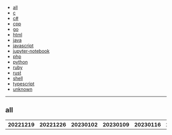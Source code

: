 
- [all](#all)
- [c](#c)
- [c#](#c#)
- [cpp](#cpp)
- [go](#go)
- [html](#html)
- [java](#java)
- [javascript](#javascript)
- [jupyter-notebook](#jupyter-notebook)
- [php](#php)
- [python](#python)
- [ruby](#ruby)
- [rust](#rust)
- [shell](#shell)
- [typescript](#typescript)
- [unknown](#unknown)


----

## <a name=all>all</a>

|20221219|20221226|20230102|20230109|20230116|20230123|20230130|20230206|20230213|20230220|20230227|20230306|20230313|20230320|github|description|
|----|----|----|----|----|----|----|----|----|----|----|----|----|----|----|----|
|  |  |  |  |  |  |  |  |  |  |  |  |  | 1 | [ggerganov](https://github.com/ggerganov)/[llama.cpp](https://github.com/ggerganov/llama.cpp) |Port of Facebook's LLaMA model in C/C++ |
|  |  |  |  |  |  |  |  |  |  |  |  |  | 2 | [microsoft](https://github.com/microsoft)/[visual-chatgpt](https://github.com/microsoft/visual-chatgpt) |Official repo for the paper: Visual ChatGPT: Talking, Drawing and Editing with Visual Foundation Models |
|  |  |  |  |  |  |  |  |  |  | 21 |  |  | 3 | [comfyanonymous](https://github.com/comfyanonymous)/[ComfyUI](https://github.com/comfyanonymous/ComfyUI) |A powerful and modular stable diffusion GUI with a graph/nodes interface. |
|  |  |  |  |  |  |  |  |  |  |  |  |  | 4 | [davinci1012](https://github.com/davinci1012)/[pinduoduo_backdoor_unpacker](https://github.com/davinci1012/pinduoduo_backdoor_unpacker) |Samples and Unpacker of malicious backdoors and exploits developed and used by Pinduoduo |
|  |  |  |  |  |  |  |  |  |  |  |  | 4 | 5 | [oobabooga](https://github.com/oobabooga)/[text-generation-webui](https://github.com/oobabooga/text-generation-webui) |A gradio web UI for running Large Language Models like GPT-J 6B, OPT, GALACTICA, LLaMA, and Pygmalion. |
|  |  |  |  |  |  |  |  |  |  |  |  | 8 | 6 | [ggerganov](https://github.com/ggerganov)/[whisper.cpp](https://github.com/ggerganov/whisper.cpp) |Port of OpenAI's Whisper model in C/C++ |
|  |  |  |  |  |  |  |  |  |  |  |  |  | 7 | [yetone](https://github.com/yetone)/[openai-translator](https://github.com/yetone/openai-translator) |基于 ChatGPT API 的划词翻译浏览器插件和跨平台桌面端应用 - Browser extension and cross-platform desktop application for translation based on ChatGPT API. |
|  |  |  |  |  |  |  |  |  |  |  |  |  | 8 | [juncongmoo](https://github.com/juncongmoo)/[pyllama](https://github.com/juncongmoo/pyllama) |LLaMA: Open and Efficient Foundation Language Models |
|  |  |  |  |  |  |  |  |  |  |  |  |  | 9 | [gencay](https://github.com/gencay)/[vscode-chatgpt](https://github.com/gencay/vscode-chatgpt) |Your best AI pair programmer - open source only |
|  |  |  |  |  |  |  |  |  |  |  |  |  | 10 | [openxla](https://github.com/openxla)/[xla](https://github.com/openxla/xla) |A machine learning compiler for GPUs, CPUs, and ML accelerators |
|  |  |  |  |  |  |  |  |  |  |  |  |  | 11 | [shawwn](https://github.com/shawwn)/[llama-dl](https://github.com/shawwn/llama-dl) |High-speed download of LLaMA, Facebook's 65B parameter GPT model |
|  |  |  |  |  |  |  |  |  |  |  |  |  | 12 | [huggingface](https://github.com/huggingface)/[transformers](https://github.com/huggingface/transformers) |🤗 Transformers: State-of-the-art Machine Learning for Pytorch, TensorFlow, and JAX. |
|  |  |  |  |  |  |  |  |  |  |  |  |  | 13 | [Genymobile](https://github.com/Genymobile)/[scrcpy](https://github.com/Genymobile/scrcpy) |Display and control your Android device |
|  |  |  |  |  |  |  |  |  |  |  |  |  | 14 | [qwopqwop200](https://github.com/qwopqwop200)/[GPTQ-for-LLaMa](https://github.com/qwopqwop200/GPTQ-for-LLaMa) |4 bits quantization of LLaMa using GPTQ |
|  |  |  |  |  |  |  |  |  |  |  |  |  | 15 | [cloudflare](https://github.com/cloudflare)/[cloudflared](https://github.com/cloudflare/cloudflared) |Cloudflare Tunnel client (formerly Argo Tunnel) |
|  |  |  |  |  |  |  |  |  |  |  |  |  | 16 | [sashabaranov](https://github.com/sashabaranov)/[go-openai](https://github.com/sashabaranov/go-openai) |OpenAI ChatGPT, GPT-3, GPT-4, DALL·E, Whisper API wrapper for Go |
|  |  |  |  |  |  |  |  |  |  |  |  |  | 17 | [dirk1983](https://github.com/dirk1983)/[chatgpt](https://github.com/dirk1983/chatgpt) |GPT-4已发布，接口开放后本项目将第一时间适配并开源。想做点事情的创业者欢迎加群参与讨论！本项目是最易部署的ChatGPT环境。PHP版调用OpenAI最新接口和模型gpt-3.5-turbo进行问答的Demo，采用Stream流模式通信，一边生成一边输出，响应速度超过官网。前端采用JS的EventSource，支持Markdown格式解析，代码有着色处理。页面UI简洁，支持上下文连续会话。源码只有两三个文件，没用任何框架，支持所有PHP版本。只需要修改stream.php中的API_KEY即可使用，也可让浏览者使用自定义API_KEY。 |
|  |  |  |  |  |  |  |  |  |  |  |  |  | 18 | [massgravel](https://github.com/massgravel)/[Microsoft-Activation-Scripts](https://github.com/massgravel/Microsoft-Activation-Scripts) |A Windows and Office activator using HWID / KMS38 / Online KMS activation methods, with a focus on open-source code and fewer antivirus detections. |
|  |  |  |  |  |  |  |  |  |  |  |  |  | 19 | [web-infra-dev](https://github.com/web-infra-dev)/[rspack](https://github.com/web-infra-dev/rspack) |A fast Rust-based web bundler 🦀️ |
|  |  |  |  |  |  |  |  |  |  |  |  |  | 20 | [adrianhajdin](https://github.com/adrianhajdin)/[project_3D_developer_portfolio](https://github.com/adrianhajdin/project_3D_developer_portfolio) | |
|  | 3 |  |  |  |  |  |  |  |  |  |  |  | 21 | [sundowndev](https://github.com/sundowndev)/[phoneinfoga](https://github.com/sundowndev/phoneinfoga) |Information gathering framework for phone numbers |
|  |  |  |  |  |  |  |  |  |  |  |  |  | 22 | [ourongxing](https://github.com/ourongxing)/[chatgpt-vercel](https://github.com/ourongxing/chatgpt-vercel) |Powered by OpenAI API (gpt-3.5-turbo) and Vercel |
|  |  |  |  |  |  |  |  |  |  |  |  |  | 23 | [geohot](https://github.com/geohot)/[tinygrad](https://github.com/geohot/tinygrad) |You like pytorch? You like micrograd? You love tinygrad! ❤️  |
|  |  |  |  |  |  |  |  |  |  | 9 | 2 | 6 | 24 | [Chanzhaoyu](https://github.com/Chanzhaoyu)/[chatgpt-web](https://github.com/Chanzhaoyu/chatgpt-web) |用 Express 和 Vue3 搭建的 ChatGPT 演示网页 |
|  |  |  |  |  |  |  |  |  |  |  |  |  | 25 | [jackMort](https://github.com/jackMort)/[ChatGPT.nvim](https://github.com/jackMort/ChatGPT.nvim) |Neovim plugin for interacting with OpenAI GPT-3 chatbot, providing an easy interface for exploring GPT-3 and NLP. |

----

## <a name=c>c</a>

|20221219|20221226|20230102|20230109|20230116|20230123|20230130|20230206|20230213|20230220|20230227|20230306|20230313|20230320|github|description|
|----|----|----|----|----|----|----|----|----|----|----|----|----|----|----|----|
|  |  |  |  |  |  |  |  |  |  |  |  |  | 1 | [ggerganov](https://github.com/ggerganov)/[llama.cpp](https://github.com/ggerganov/llama.cpp) |Port of Facebook's LLaMA model in C/C++ |
| 7 |  |  |  |  | 2 | 1 | 2 | 5 |  |  |  | 1 | 2 | [ggerganov](https://github.com/ggerganov)/[whisper.cpp](https://github.com/ggerganov/whisper.cpp) |Port of OpenAI's Whisper model in C/C++ |
|  |  | 15 |  |  |  |  |  |  |  |  |  |  | 3 | [Genymobile](https://github.com/Genymobile)/[scrcpy](https://github.com/Genymobile/scrcpy) |Display and control your Android device |
|  |  |  |  |  |  |  |  | 2 |  |  |  |  | 4 | [taosdata](https://github.com/taosdata)/[TDengine](https://github.com/taosdata/TDengine) |TDengine is an open source, high-performance, cloud native time-series database optimized for Internet of Things (IoT), Connected Cars, Industrial IoT and DevOps. |
| 16 |  |  |  |  |  |  |  |  |  |  |  |  | 5 | [libretro](https://github.com/libretro)/[RetroArch](https://github.com/libretro/RetroArch) |Cross-platform, sophisticated frontend for the libretro API. Licensed GPLv3. |
| 23 |  |  | 18 |  | 19 | 15 |  |  |  |  |  |  | 6 | [raysan5](https://github.com/raysan5)/[raylib](https://github.com/raysan5/raylib) |A simple and easy-to-use library to enjoy videogames programming |
|  |  |  | 13 | 2 |  |  |  |  |  |  | 6 | 4 | 7 | [valinet](https://github.com/valinet)/[ExplorerPatcher](https://github.com/valinet/ExplorerPatcher) |This project aims to enhance the working environment on Windows |
|  |  |  |  |  |  |  |  |  |  |  |  |  | 8 | [ggerganov](https://github.com/ggerganov)/[ggml](https://github.com/ggerganov/ggml) |Tensor library for machine learning |
|  |  |  |  |  |  |  |  |  |  |  |  |  | 9 | [telekom-security](https://github.com/telekom-security)/[tpotce](https://github.com/telekom-security/tpotce) |🍯 T-Pot - The All In One Honeypot Platform 🐝 |
| 6 | 4 | 2 | 5 |  |  |  |  |  |  |  |  |  | 10 | [flipperdevices](https://github.com/flipperdevices)/[flipperzero-firmware](https://github.com/flipperdevices/flipperzero-firmware) |Flipper Zero firmware source code |
|  |  |  |  |  |  |  |  |  |  |  | 15 |  | 11 | [tsl0922](https://github.com/tsl0922)/[ttyd](https://github.com/tsl0922/ttyd) |Share your terminal over the web |
|  |  |  |  |  |  |  |  |  |  |  |  |  | 12 | [lizrice](https://github.com/lizrice)/[learning-ebpf](https://github.com/lizrice/learning-ebpf) |Learning eBPF, published by O'Reilly - out now! |
|  |  |  |  |  |  |  |  |  |  |  |  |  | 13 | [o-gs](https://github.com/o-gs)/[dji-firmware-tools](https://github.com/o-gs/dji-firmware-tools) |Tools for handling firmwares of DJI products, with focus on quadcopters. |
|  |  |  |  |  | 11 |  | 4 |  | 24 |  |  |  | 14 | [openssl](https://github.com/openssl)/[openssl](https://github.com/openssl/openssl) |TLS/SSL and crypto library |
| 20 |  |  |  | 24 |  | 7 |  |  |  |  |  | 5 | 15 | [espressif](https://github.com/espressif)/[arduino-esp32](https://github.com/espressif/arduino-esp32) |Arduino core for the ESP32 |
| 22 | 19 |  |  | 9 | 9 |  |  |  |  | 6 | 2 | 2 | 16 | [torvalds](https://github.com/torvalds)/[linux](https://github.com/torvalds/linux) |Linux kernel source tree |
|  |  |  |  |  |  |  |  |  |  |  |  |  | 17 | [snesrev](https://github.com/snesrev)/[sm](https://github.com/snesrev/sm) |early version |
|  |  |  |  |  |  |  |  |  |  |  |  |  | 18 | [riscv-collab](https://github.com/riscv-collab)/[riscv-gnu-toolchain](https://github.com/riscv-collab/riscv-gnu-toolchain) |GNU toolchain for RISC-V, including GCC |
|  |  |  |  |  |  |  |  |  |  |  |  |  | 19 | [openwall](https://github.com/openwall)/[john](https://github.com/openwall/john) |John the Ripper jumbo - advanced offline password cracker, which supports hundreds of hash and cipher types, and runs on many operating systems, CPUs, GPUs, and even some FPGAs |
|  |  |  |  |  |  | 3 |  | 3 |  |  |  |  | 20 | [netdata](https://github.com/netdata)/[netdata](https://github.com/netdata/netdata) |Real-time performance monitoring, done right! https://www.netdata.cloud |
|  | 6 |  | 7 |  |  |  |  |  |  |  |  |  | 21 | [libsdl-org](https://github.com/libsdl-org)/[SDL](https://github.com/libsdl-org/SDL) |Simple Directmedia Layer |
|  |  |  |  |  |  |  |  |  |  |  |  |  | 22 | [stephane](https://github.com/stephane)/[libmodbus](https://github.com/stephane/libmodbus) |A Modbus library for Linux, Mac OS, FreeBSD and Windows |
|  |  |  |  |  |  |  |  |  |  |  |  |  | 23 | [zmkfirmware](https://github.com/zmkfirmware)/[zmk](https://github.com/zmkfirmware/zmk) |ZMK Firmware Repository |
|  |  |  |  | 19 | 5 |  | 10 |  |  |  | 23 | 9 | 24 | [wazuh](https://github.com/wazuh)/[wazuh](https://github.com/wazuh/wazuh) |Wazuh - The Open Source Security Platform. Unified XDR and SIEM protection for endpoints and cloud workloads. |
|  |  |  | 25 |  |  |  |  |  |  |  |  |  | 25 | [jemalloc](https://github.com/jemalloc)/[jemalloc](https://github.com/jemalloc/jemalloc) | |

----

## <a name=c#>c#</a>

|20221219|20221226|20230102|20230109|20230116|20230123|20230130|20230206|20230213|20230220|20230227|20230306|20230313|20230320|github|description|
|----|----|----|----|----|----|----|----|----|----|----|----|----|----|----|----|
|  | 12 |  |  | 25 | 7 |  | 1 | 11 |  |  | 9 | 6 | 1 | [dotnet](https://github.com/dotnet)/[maui](https://github.com/dotnet/maui) |.NET MAUI is the .NET Multi-platform App UI, a framework for building native device applications spanning mobile, tablet, and desktop. |
|  |  |  | 11 |  |  | 23 |  |  |  |  |  | 8 | 2 | [carlospolop](https://github.com/carlospolop)/[PEASS-ng](https://github.com/carlospolop/PEASS-ng) |PEASS - Privilege Escalation Awesome Scripts SUITE (with colors) |
|  |  |  |  |  |  |  |  |  |  |  |  | 16 | 3 | [microsoft](https://github.com/microsoft)/[semantic-kernel](https://github.com/microsoft/semantic-kernel) |Integrate cutting-edge LLM technology quickly and easily into your apps |
|  |  |  |  |  |  |  |  |  |  |  |  |  | 4 | [Regalis11](https://github.com/Regalis11)/[Barotrauma](https://github.com/Regalis11/Barotrauma) |A 2D online multiplayer game taking place in a submarine travelling through the icy depths of Jupiter's moon Europa. |
|  |  | 3 | 19 |  |  |  |  |  |  |  |  | 23 | 5 | [veler](https://github.com/veler)/[DevToys](https://github.com/veler/DevToys) |A Swiss Army knife for developers. |
|  |  |  | 3 | 3 | 10 | 10 |  | 8 |  |  | 2 | 19 | 6 | [betalgo](https://github.com/betalgo)/[openai](https://github.com/betalgo/openai) |OpenAI ChatGPT, Whisper, GPT-3 and DALL-E dotnet SDK |
| 6 | 18 |  |  |  | 8 | 1 | 5 |  |  |  | 20 | 1 | 7 | [PowerShell](https://github.com/PowerShell)/[PowerShell](https://github.com/PowerShell/PowerShell) |PowerShell for every system! |
|  |  |  |  |  |  |  |  |  |  |  |  |  | 8 | [RageAgainstThePixel](https://github.com/RageAgainstThePixel)/[OpenAI-DotNet](https://github.com/RageAgainstThePixel/OpenAI-DotNet) |A fast lightweight DotNet library for OpenAI API |
|  |  |  |  |  |  |  | 10 | 19 | 8 |  |  |  | 9 | [Azure-Samples](https://github.com/Azure-Samples)/[cognitive-services-speech-sdk](https://github.com/Azure-Samples/cognitive-services-speech-sdk) |Sample code for the Microsoft Cognitive Services Speech SDK |
| 8 |  |  | 4 | 14 | 6 | 16 |  |  |  |  |  | 15 | 10 | [dotnet](https://github.com/dotnet)/[aspnetcore](https://github.com/dotnet/aspnetcore) |ASP.NET Core is a cross-platform .NET framework for building modern cloud-based web applications on Windows, Mac, or Linux. |
|  |  |  |  |  |  |  | 15 | 4 | 4 |  |  |  | 11 | [huiyadanli](https://github.com/huiyadanli)/[RevokeMsgPatcher](https://github.com/huiyadanli/RevokeMsgPatcher) | A hex editor for WeChat/QQ/TIM - PC版微信/QQ/TIM防撤回补丁（我已经看到了，撤回也没用了） |
|  | 5 |  |  | 4 |  |  |  | 10 |  |  |  | 2 | 12 | [jasontaylordev](https://github.com/jasontaylordev)/[CleanArchitecture](https://github.com/jasontaylordev/CleanArchitecture) |Clean Architecture Solution Template for .NET 7 |
|  |  |  | 16 |  |  |  |  |  |  |  |  | 13 | 13 | [ardalis](https://github.com/ardalis)/[CleanArchitecture](https://github.com/ardalis/CleanArchitecture) |Clean Architecture Solution Template: A starting point for Clean Architecture with ASP.NET Core |
|  | 24 |  |  |  |  |  | 23 |  |  | 21 |  |  | 14 | [Unity-Technologies](https://github.com/Unity-Technologies)/[EntityComponentSystemSamples](https://github.com/Unity-Technologies/EntityComponentSystemSamples) | |
|  |  |  | 18 |  |  |  | 21 |  |  |  |  | 12 | 15 | [MaterialDesignInXAML](https://github.com/MaterialDesignInXAML)/[MaterialDesignInXamlToolkit](https://github.com/MaterialDesignInXAML/MaterialDesignInXamlToolkit) |Google's Material Design in XAML &amp; WPF, for C# &amp; VB.Net.  |
|  |  |  | 8 |  |  |  |  | 20 |  |  |  |  | 16 | [microsoft](https://github.com/microsoft)/[WinUI-Gallery](https://github.com/microsoft/WinUI-Gallery) |This app demonstrates the controls available in WinUI and the Fluent Design System. |
|  |  |  | 22 |  |  |  |  |  |  |  | 10 |  | 17 | [Cysharp](https://github.com/Cysharp)/[UniTask](https://github.com/Cysharp/UniTask) |Provides an efficient allocation free async/await integration for Unity. |
|  |  |  |  |  |  |  |  |  |  |  |  |  | 18 | [tylearymf](https://github.com/tylearymf)/[UniHacker](https://github.com/tylearymf/UniHacker) |Patch all versions of Unity3D and UnityHub for Windows, MacOS, Linux and Docker. |
| 17 | 6 |  |  |  | 4 |  |  |  | 9 | 11 |  |  | 19 | [AvaloniaUI](https://github.com/AvaloniaUI)/[Avalonia](https://github.com/AvaloniaUI/Avalonia) |A cross-platform UI framework for .NET |
| 11 | 2 | 24 |  |  |  |  |  | 3 | 10 | 23 | 8 | 7 | 20 | [OkGoDoIt](https://github.com/OkGoDoIt)/[OpenAI-API-dotnet](https://github.com/OkGoDoIt/OpenAI-API-dotnet) |An unofficial C#/.NET SDK for accessing the OpenAI GPT-3 API |
| 4 | 22 |  |  |  | 25 |  |  |  | 7 |  |  |  | 21 | [dotnet](https://github.com/dotnet)/[runtime](https://github.com/dotnet/runtime) |.NET is a cross-platform runtime for cloud, mobile, desktop, and IoT apps. |
|  |  |  |  |  |  |  |  |  |  |  |  |  | 22 | [dnSpy](https://github.com/dnSpy)/[dnSpy](https://github.com/dnSpy/dnSpy) |.NET debugger and assembly editor |
|  |  |  |  |  |  |  |  |  |  |  |  |  | 23 | [quasar](https://github.com/quasar)/[Quasar](https://github.com/quasar/Quasar) |Remote Administration Tool for Windows |
|  |  |  |  |  | 21 | 25 |  |  |  |  |  |  | 24 | [DataDog](https://github.com/DataDog)/[dd-trace-dotnet](https://github.com/DataDog/dd-trace-dotnet) |.NET Library for Datadog APM |
|  |  |  |  |  |  |  |  |  |  |  |  |  | 25 | [dotnet](https://github.com/dotnet)/[maui-samples](https://github.com/dotnet/maui-samples) |Samples for .NET Multi-Platform App UI (.NET MAUI) |

----

## <a name=cpp>cpp</a>

|20221219|20221226|20230102|20230109|20230116|20230123|20230130|20230206|20230213|20230220|20230227|20230306|20230313|20230320|github|description|
|----|----|----|----|----|----|----|----|----|----|----|----|----|----|----|----|
|  |  |  |  |  |  |  |  |  |  |  |  |  | 1 | [openxla](https://github.com/openxla)/[xla](https://github.com/openxla/xla) |A machine learning compiler for GPUs, CPUs, and ML accelerators |
|  |  |  |  | 4 | 19 | 7 |  |  |  | 4 | 17 | 9 | 2 | [pytorch](https://github.com/pytorch)/[pytorch](https://github.com/pytorch/pytorch) |Tensors and Dynamic neural networks in Python with strong GPU acceleration |
|  | 16 | 4 | 5 |  |  |  |  |  |  |  |  |  | 3 | [ocornut](https://github.com/ocornut)/[imgui](https://github.com/ocornut/imgui) |Dear ImGui: Bloat-free Graphical User interface for C++ with minimal dependencies |
|  |  |  |  |  |  |  |  |  |  |  |  |  | 4 | [TranslucentTB](https://github.com/TranslucentTB)/[TranslucentTB](https://github.com/TranslucentTB/TranslucentTB) |A lightweight utility that makes the Windows taskbar translucent/transparent. |
|  |  |  |  |  |  |  |  |  |  |  |  | 7 | 5 | [scylladb](https://github.com/scylladb)/[scylladb](https://github.com/scylladb/scylladb) |NoSQL data store using the seastar framework, compatible with Apache Cassandra |
|  |  |  |  |  |  |  |  |  |  |  |  |  | 6 | [sdatkinson](https://github.com/sdatkinson)/[NeuralAmpModelerPlugin](https://github.com/sdatkinson/NeuralAmpModelerPlugin) |Plugin for Neural Amp Modeler |
| 11 | 5 | 20 |  |  |  |  |  |  |  |  |  |  | 7 | [justcallmekoko](https://github.com/justcallmekoko)/[ESP32Marauder](https://github.com/justcallmekoko/ESP32Marauder) |A suite of WiFi/Bluetooth offensive and defensive tools for the ESP32 |
|  |  |  |  |  |  |  |  |  |  | 16 |  |  | 8 | [google](https://github.com/google)/[sentencepiece](https://github.com/google/sentencepiece) |Unsupervised text tokenizer for Neural Network-based text generation. |
|  | 22 |  |  |  |  |  |  |  |  | 3 | 11 |  | 9 | [opencv](https://github.com/opencv)/[opencv](https://github.com/opencv/opencv) |Open Source Computer Vision Library |
|  |  |  |  | 19 | 7 | 18 |  |  |  |  |  |  | 10 | [openai](https://github.com/openai)/[triton](https://github.com/openai/triton) |Development repository for the Triton language and compiler |
|  |  |  |  |  | 25 |  |  |  |  |  |  |  | 11 | [facebookincubator](https://github.com/facebookincubator)/[velox](https://github.com/facebookincubator/velox) |A C++ vectorized database acceleration library aimed to optimizing query engines and data processing systems. |
| 1 |  |  |  |  |  |  |  |  |  |  |  |  | 12 | [exaloop](https://github.com/exaloop)/[codon](https://github.com/exaloop/codon) |A high-performance, zero-overhead, extensible Python compiler using LLVM |
|  |  |  |  |  |  |  |  |  |  |  |  |  | 13 | [AirenSoft](https://github.com/AirenSoft)/[OvenMediaEngine](https://github.com/AirenSoft/OvenMediaEngine) |OvenMediaEngine (OME) is a Sub-Second Latency Live Streaming Server with Large-Scale and High-Definition. #WebRTC #LLHLS |
|  |  |  |  |  |  |  |  |  |  |  |  |  | 14 | [Const-me](https://github.com/Const-me)/[Whisper](https://github.com/Const-me/Whisper) |High-performance GPGPU inference of OpenAI's Whisper automatic speech recognition (ASR) model |
| 7 |  |  |  |  |  |  |  |  |  |  |  |  | 15 | [SerenityOS](https://github.com/SerenityOS)/[serenity](https://github.com/SerenityOS/serenity) |The Serenity Operating System 🐞 |
|  | 2 | 16 |  |  |  | 22 |  |  |  |  |  |  | 16 | [mriscoc](https://github.com/mriscoc)/[Ender3V2S1](https://github.com/mriscoc/Ender3V2S1) |This is optimized firmware for Ender3 V2/S1 3D printers. |
|  |  |  |  |  |  |  | 11 | 19 |  |  |  |  | 17 | [google](https://github.com/google)/[mediapipe](https://github.com/google/mediapipe) |Cross-platform, customizable ML solutions for live and streaming media. |
|  |  |  | 10 |  |  |  |  |  |  | 17 |  |  | 18 | [TheCherno](https://github.com/TheCherno)/[Hazel](https://github.com/TheCherno/Hazel) |Hazel Engine |
|  |  |  |  |  |  |  |  |  |  |  |  |  | 19 | [llvm](https://github.com/llvm)/[torch-mlir](https://github.com/llvm/torch-mlir) |The Torch-MLIR project aims to provide first class support from the PyTorch ecosystem to the MLIR ecosystem. |
|  |  |  | 14 | 24 |  |  | 10 | 20 | 1 | 1 | 10 |  | 20 | [Light-City](https://github.com/Light-City)/[CPlusPlusThings](https://github.com/Light-City/CPlusPlusThings) |C++那些事 |
|  |  |  |  |  |  |  |  | 16 |  |  |  |  | 21 | [gabime](https://github.com/gabime)/[spdlog](https://github.com/gabime/spdlog) |Fast C++ logging library. |
|  |  |  |  |  |  |  |  |  |  |  |  |  | 22 | [axstin](https://github.com/axstin)/[rbxfpsunlocker](https://github.com/axstin/rbxfpsunlocker) |FPS Unlocker for Roblox |
|  |  |  |  |  |  |  |  |  |  |  |  |  | 23 | [BlackINT3](https://github.com/BlackINT3)/[OpenArk](https://github.com/BlackINT3/OpenArk) |OpenArk is an open source anti-rookit(ARK) tool for Windows.  |
|  |  |  |  |  |  |  |  |  |  |  |  |  | 24 | [youngyangyang04](https://github.com/youngyangyang04)/[Skiplist-CPP](https://github.com/youngyangyang04/Skiplist-CPP) |A tiny KV storage based on skiplist written in C++ language| 使用C++开发，基于跳表实现的轻量级键值数据库🔥🔥 🚀 |
|  |  |  |  |  |  |  |  | 5 |  |  |  |  | 25 | [huihut](https://github.com/huihut)/[interview](https://github.com/huihut/interview) |📚 C/C++ 技术面试基础知识总结，包括语言、程序库、数据结构、算法、系统、网络、链接装载库等知识及面试经验、招聘、内推等信息。This repository is a summary of the basic knowledge of recruiting job seekers and beginners in the direction of C/C++ technology, including language, program library, data structure, algorithm, system, network, link loading library, interview experience, recruitment, recommendation… |

----

## <a name=go>go</a>

|20221219|20221226|20230102|20230109|20230116|20230123|20230130|20230206|20230213|20230220|20230227|20230306|20230313|20230320|github|description|
|----|----|----|----|----|----|----|----|----|----|----|----|----|----|----|----|
|  | 12 |  |  |  |  |  |  |  |  |  |  |  | 1 | [cloudflare](https://github.com/cloudflare)/[cloudflared](https://github.com/cloudflare/cloudflared) |Cloudflare Tunnel client (formerly Argo Tunnel) |
|  |  |  |  |  |  |  |  |  |  |  | 3 | 4 | 2 | [sashabaranov](https://github.com/sashabaranov)/[go-openai](https://github.com/sashabaranov/go-openai) |OpenAI ChatGPT, GPT-3, GPT-4, DALL·E, Whisper API wrapper for Go |
|  | 1 | 4 |  |  |  |  |  |  |  |  |  |  | 3 | [sundowndev](https://github.com/sundowndev)/[phoneinfoga](https://github.com/sundowndev/phoneinfoga) |Information gathering framework for phone numbers |
|  |  |  |  |  |  |  |  |  |  |  | 24 | 6 | 4 | [SagerNet](https://github.com/SagerNet)/[sing-box](https://github.com/SagerNet/sing-box) |The universal proxy platform |
| 10 |  |  |  |  |  |  |  |  |  |  |  |  | 5 | [hashicorp](https://github.com/hashicorp)/[packer](https://github.com/hashicorp/packer) |Packer is a tool for creating identical machine images for multiple platforms from a single source configuration. |
|  |  |  |  |  |  |  |  |  |  |  |  | 3 | 6 | [Leizhenpeng](https://github.com/Leizhenpeng)/[feishu-chatgpt](https://github.com/Leizhenpeng/feishu-chatgpt) |🎒飞书 ×（GPT-3.5 + DALL·E + Whisper）= 飞一般的工作体验 🚀 语音对话、角色扮演、多话题讨论、图片创作、表格分析、文档导出 🚀 |
|  |  |  |  |  |  |  |  |  |  |  |  |  | 7 | [ccfos](https://github.com/ccfos)/[nightingale](https://github.com/ccfos/nightingale) |An enterprise-level cloud-native monitoring system, which can be used as drop-in replacement of Prometheus for alerting and Grafana for visualization. |
| 19 |  |  |  |  |  |  |  |  |  |  |  |  | 8 | [Mrs4s](https://github.com/Mrs4s)/[go-cqhttp](https://github.com/Mrs4s/go-cqhttp) |cqhttp的golang实现，轻量、原生跨平台. |
|  |  |  |  | 3 | 16 |  |  |  |  |  | 21 |  | 9 | [kubernetes](https://github.com/kubernetes)/[enhancements](https://github.com/kubernetes/enhancements) |Enhancements tracking repo for Kubernetes |
|  |  |  |  |  |  |  |  |  |  |  | 1 | 2 | 10 | [869413421](https://github.com/869413421)/[chatgpt-web](https://github.com/869413421/chatgpt-web) |基于ChatGPT3.5 API实现的私有化web程序 |
|  |  |  |  |  |  |  |  |  |  |  |  |  | 11 | [AdguardTeam](https://github.com/AdguardTeam)/[AdGuardHome](https://github.com/AdguardTeam/AdGuardHome) |Network-wide ads &amp; trackers blocking DNS server |
|  |  | 8 |  | 20 |  |  |  |  | 14 |  |  |  | 12 | [XTLS](https://github.com/XTLS)/[Xray-core](https://github.com/XTLS/Xray-core) |Xray, Penetrates Everything. Also the best v2ray-core, with XTLS support. Fully compatible configuration. |
|  |  |  |  |  |  |  |  | 21 |  | 21 |  |  | 13 | [milvus-io](https://github.com/milvus-io)/[milvus](https://github.com/milvus-io/milvus) |A cloud-native vector database with high-performance and high scalability. |
|  |  |  |  |  |  |  |  |  |  |  |  |  | 14 | [google](https://github.com/google)/[go-containerregistry](https://github.com/google/go-containerregistry) |Go library and CLIs for working with container registries |
|  |  |  |  |  |  |  |  |  |  |  |  |  | 15 | [jmoiron](https://github.com/jmoiron)/[sqlx](https://github.com/jmoiron/sqlx) |general purpose extensions to golang's database/sql |
|  |  |  |  |  |  |  |  |  |  |  |  |  | 16 | [mozilla](https://github.com/mozilla)/[sops](https://github.com/mozilla/sops) |Simple and flexible tool for managing secrets |
|  | 17 |  |  |  |  |  |  |  |  |  |  |  | 17 | [cilium](https://github.com/cilium)/[cilium](https://github.com/cilium/cilium) |eBPF-based Networking, Security, and Observability |
| 5 |  |  |  |  | 8 |  |  |  |  |  |  |  | 18 | [hashicorp](https://github.com/hashicorp)/[terraform-provider-azurerm](https://github.com/hashicorp/terraform-provider-azurerm) |Terraform provider for Azure Resource Manager |
|  |  |  |  |  |  |  |  |  |  |  |  |  | 19 | [netbirdio](https://github.com/netbirdio)/[netbird](https://github.com/netbirdio/netbird) |Connect your devices into a single secure private WireGuard®-based mesh network with SSO/MFA and simple access controls. |
|  |  |  |  | 8 |  |  |  |  |  |  |  |  | 20 | [deepfence](https://github.com/deepfence)/[ThreatMapper](https://github.com/deepfence/ThreatMapper) |Open source cloud native security observability platform. Linux, K8s, AWS Fargate and more. |
| 25 |  |  |  |  |  |  |  |  |  |  |  |  | 21 | [go-chi](https://github.com/go-chi)/[chi](https://github.com/go-chi/chi) |lightweight, idiomatic and composable router for building Go HTTP services |
|  |  |  |  |  |  |  |  |  |  |  |  |  | 22 | [argoproj](https://github.com/argoproj)/[argo-events](https://github.com/argoproj/argo-events) |Event-driven automation framework |
|  | 25 |  |  |  |  |  |  |  |  |  |  |  | 23 | [pressly](https://github.com/pressly)/[goose](https://github.com/pressly/goose) |A database migration tool. Supports SQL migrations and Go functions.  |
|  |  |  |  |  |  |  |  |  |  |  |  |  | 24 | [grafana](https://github.com/grafana)/[pyroscope](https://github.com/grafana/pyroscope) |Continuous Profiling Platform. Debug performance issues down to a single line of code |
|  |  |  |  |  |  |  |  |  |  |  |  |  | 25 | [etcd-io](https://github.com/etcd-io)/[etcd](https://github.com/etcd-io/etcd) |Distributed reliable key-value store for the most critical data of a distributed system |

----

## <a name=html>html</a>

|20221219|20221226|20230102|20230109|20230116|20230123|20230130|20230206|20230213|20230220|20230227|20230306|20230313|20230320|github|description|
|----|----|----|----|----|----|----|----|----|----|----|----|----|----|----|----|
|  |  |  |  |  |  |  |  |  |  |  | 9 | 15 | 1 | [PKUFlyingPig](https://github.com/PKUFlyingPig)/[cs-self-learning](https://github.com/PKUFlyingPig/cs-self-learning) |计算机自学指南 |
| 4 | 11 |  |  | 10 | 8 | 4 | 3 | 4 | 12 | 7 | 4 | 4 | 2 | [Minesraft2](https://github.com/Minesraft2)/[Blooket-Cheats](https://github.com/Minesraft2/Blooket-Cheats) |The best Blooket Hacks made by someone who actually knows what they're doing |
| 14 |  |  |  |  |  |  | 16 | 2 | 21 |  |  |  | 3 | [vpncn](https://github.com/vpncn)/[vpncn.github.io](https://github.com/vpncn/vpncn.github.io) |2023中国翻墙软件VPN推荐以及科学上网避坑，稳定好用。对比SSR机场、蓝灯、V2ray、老王VPN、VPS搭建梯子等科学上网与翻墙软件，中国最新科学上网翻墙梯子VPN下载推荐。 |
| 2 | 1 |  |  |  |  |  |  | 3 | 3 | 6 | 12 | 5 | 4 | [gradio-app](https://github.com/gradio-app)/[gradio](https://github.com/gradio-app/gradio) |Create UIs for your machine learning model in Python in 3 minutes |
|  |  | 2 | 1 |  |  |  |  |  |  |  |  | 11 | 5 | [PKUanonym](https://github.com/PKUanonym)/[REKCARC-TSC-UHT](https://github.com/PKUanonym/REKCARC-TSC-UHT) |清华大学计算机系课程攻略 Guidance for courses in Department of Computer Science and Technology, Tsinghua University |
|  | 4 | 10 | 23 | 24 |  | 3 |  |  |  |  |  |  | 6 | [mdn](https://github.com/mdn)/[learning-area](https://github.com/mdn/learning-area) |Github repo for the MDN Learning Area.  |
|  |  |  |  |  |  |  | 1 | 6 | 10 |  |  | 2 | 7 | [Anduin2017](https://github.com/Anduin2017)/[HowToCook](https://github.com/Anduin2017/HowToCook) |程序员在家做饭方法指南。Programmer's guide about how to cook at home (Chinese only). |
|  |  |  |  |  |  |  |  |  |  |  |  |  | 8 | [saurabhdaware](https://github.com/saurabhdaware)/[text-to-handwriting](https://github.com/saurabhdaware/text-to-handwriting) |So your teacher asked you to upload written assignments? Hate writing assigments? This tool will help you convert your text to handwriting xD |
|  |  |  |  |  |  |  |  |  |  |  |  | 18 | 9 | [mksshare](https://github.com/mksshare)/[mksshare.github.io](https://github.com/mksshare/mksshare.github.io) |每日分享免费节点、免费机场、ssr节点、v2ray节点、v2ray订阅、clash节点、clash订阅、shadowrocket订阅、Quantumult X订阅、Clash .NET订阅、小火箭节点、小猫咪节点、免费翻墙、免费科学上网、免费梯子、免费trojan节点、蓝灯、谷歌商店、翻墙梯子、安卓VPN、iphone翻墙节点、iphone vpn、一键翻墙浏览器、节点分享、免费SSR、蓝灯、谷歌商店、V2ary免费节点、代理、proxy代理科学上网、TG代理、电报代理、Telegram代理、ip加速、翻墙软件、socks5、破解VPN、机场推荐、节点订阅、破解VPN |
|  |  |  |  |  |  |  |  |  |  |  |  |  | 10 | [IHP-GmbH](https://github.com/IHP-GmbH)/[IHP-Open-PDK](https://github.com/IHP-GmbH/IHP-Open-PDK) |130nm BiCMOS Open Source PDK, dedicated for Analog, Mixed Signal and RF Design |
|  |  |  |  |  |  |  |  | 24 |  |  |  |  | 11 | [martinshkreli](https://github.com/martinshkreli)/[models](https://github.com/martinshkreli/models) |stock market models - have fun |
|  | 20 |  | 6 |  |  |  |  | 21 |  |  |  |  | 12 | [SuperSimpleDev](https://github.com/SuperSimpleDev)/[html-css-course-2022](https://github.com/SuperSimpleDev/html-css-course-2022) | |
|  |  |  |  |  |  |  |  |  |  |  |  |  | 13 | [themesberg](https://github.com/themesberg)/[flowbite-admin-dashboard](https://github.com/themesberg/flowbite-admin-dashboard) |Free and open-source admin dashboard template built with Tailwind CSS and Flowbite |
|  |  |  |  | 21 |  |  | 8 |  | 18 |  | 10 | 9 | 14 | [fengdu78](https://github.com/fengdu78)/[Coursera-ML-AndrewNg-Notes](https://github.com/fengdu78/Coursera-ML-AndrewNg-Notes) |吴恩达老师的机器学习课程个人笔记 |
|  |  |  |  |  |  |  |  |  |  |  |  | 12 | 15 | [fengdu78](https://github.com/fengdu78)/[deeplearning_ai_books](https://github.com/fengdu78/deeplearning_ai_books) |deeplearning.ai（吴恩达老师的深度学习课程笔记及资源） |
|  |  | 3 | 3 |  |  |  |  |  |  |  | 20 | 3 | 16 | [QSCTech](https://github.com/QSCTech)/[zju-icicles](https://github.com/QSCTech/zju-icicles) |浙江大学课程攻略共享计划 |
|  |  |  |  |  |  |  |  |  |  |  |  |  | 17 | [jonasschmedtmann](https://github.com/jonasschmedtmann)/[html-css-course](https://github.com/jonasschmedtmann/html-css-course) |Starter files, final projects, and FAQ for my HTML + CSS course |
|  |  | 4 |  |  |  |  |  |  |  |  | 11 |  | 18 | [Igglybuff](https://github.com/Igglybuff)/[awesome-piracy](https://github.com/Igglybuff/awesome-piracy) |A curated list of awesome warez and piracy links |
|  |  |  |  |  |  |  |  |  |  |  |  |  | 19 | [daattali](https://github.com/daattali)/[beautiful-jekyll](https://github.com/daattali/beautiful-jekyll) |✨ Build a beautiful and simple website in literally minutes. Demo at https://beautifuljekyll.com |
|  |  |  | 22 | 23 | 19 |  |  |  |  |  |  | 13 | 20 | [alpinejs](https://github.com/alpinejs)/[alpine](https://github.com/alpinejs/alpine) |A rugged, minimal framework for composing JavaScript behavior in your markup.  |
|  |  |  |  |  |  |  |  |  |  |  |  |  | 21 | [xqdoo00o](https://github.com/xqdoo00o)/[chatgpt-web](https://github.com/xqdoo00o/chatgpt-web) |Pure Javascript ChatGPT demo based on nginx with OpenAI API (gpt-3.5-turbo) |
| 8 | 7 | 17 | 4 |  | 2 | 6 | 5 | 18 |  | 17 |  | 7 | 22 | [gustavoguanabara](https://github.com/gustavoguanabara)/[html-css](https://github.com/gustavoguanabara/html-css) |Curso de HTML5 e CSS3 |
|  |  |  |  |  |  |  | 7 |  |  |  |  |  | 23 | [filipedeschamps](https://github.com/filipedeschamps)/[tabnews.com.br](https://github.com/filipedeschamps/tabnews.com.br) |Conteúdos para quem trabalha com Programação e Tecnologia. |
|  |  |  | 16 |  |  | 2 |  |  |  |  |  | 21 | 24 | [htr-tech](https://github.com/htr-tech)/[zphisher](https://github.com/htr-tech/zphisher) |An automated phishing tool with 30+ templates. This Tool is made for educational purpose only ! Author will not be responsible for any misuse of this toolkit ! |
|  |  |  |  |  |  |  |  |  |  |  |  |  | 25 | [cirosantilli](https://github.com/cirosantilli)/[china-dictatorship](https://github.com/cirosantilli/china-dictatorship) |反中共政治宣传库。Anti Chinese government propaganda. 住在中国真名用户的网友请别给星星，不然你要被警察请喝茶。常见问答集，新闻集和饭店和音乐建议。卐习万岁卐。冠状病毒审查郝海东新疆改造中心六四事件法轮功 996.ICU709大抓捕巴拿马文件邓家贵低端人口西藏骚乱。Friends who live in China and have real name on account, please don't star this repo, or else the police might pay you a visit. Home to the mega-FAQ, news compilation, restaurant and music recommen… |

----

## <a name=java>java</a>

|20221219|20221226|20230102|20230109|20230116|20230123|20230130|20230206|20230213|20230220|20230227|20230306|20230313|20230320|github|description|
|----|----|----|----|----|----|----|----|----|----|----|----|----|----|----|----|
|  |  |  |  |  |  |  |  |  |  |  |  |  | 1 | [davinci1012](https://github.com/davinci1012)/[pinduoduo_backdoor_unpacker](https://github.com/davinci1012/pinduoduo_backdoor_unpacker) |Samples and Unpacker of malicious backdoors and exploits developed and used by Pinduoduo |
|  |  |  |  |  |  |  |  |  |  |  |  |  | 2 | [apache](https://github.com/apache)/[hudi](https://github.com/apache/hudi) |Upserts, Deletes And Incremental Processing on Big Data. |
|  |  |  |  |  |  |  |  |  |  |  |  |  | 3 | [davidfantasy](https://github.com/davidfantasy)/[mybatis-plus-generator-ui](https://github.com/davidfantasy/mybatis-plus-generator-ui) |对mybatis-plus-generator进行封装，通过Web UI快速生成兼容Spring boot，mybatis-plus框架的各类业务代码 |
|  |  |  |  |  |  |  | 21 | 12 |  |  |  |  | 4 | [skylot](https://github.com/skylot)/[jadx](https://github.com/skylot/jadx) |Dex to Java decompiler |
|  |  |  | 25 |  |  |  | 18 |  | 2 | 12 | 9 |  | 5 | [alibaba](https://github.com/alibaba)/[nacos](https://github.com/alibaba/nacos) |an easy-to-use dynamic service discovery, configuration and service management platform for building cloud native applications. |
|  |  |  | 8 |  |  |  |  | 22 | 9 |  |  |  | 6 | [apache](https://github.com/apache)/[skywalking](https://github.com/apache/skywalking) |APM, Application Performance Monitoring System |
|  |  | 25 | 9 |  |  |  |  |  |  |  | 17 | 18 | 7 | [YunaiV](https://github.com/YunaiV)/[yudao-cloud](https://github.com/YunaiV/yudao-cloud) |ruoyi-vue-pro 全新 Cloud 版本，优化重构所有功能。基于 Spring Cloud Alibaba + MyBatis Plus + Vue &amp; Element 实现的后台管理系统 + 用户小程序，支持 RBAC 动态权限、多租户、数据权限、工作流、三方登录、支付、短信、商城等功能。你的 ⭐️ Star ⭐️，是作者生发的动力！ |
|  |  |  |  |  |  |  |  |  |  |  |  |  | 8 | [00-Evan](https://github.com/00-Evan)/[shattered-pixel-dungeon](https://github.com/00-Evan/shattered-pixel-dungeon) |Shattered Pixel Dungeon is an open-source traditional roguelike dungeon crawler with randomized levels and enemies, and hundreds of items to collect and use. Its based on the source code of Pixel Dungeon, by Watabou. |
|  |  |  |  |  |  |  |  |  |  |  |  | 21 | 9 | [liquibase](https://github.com/liquibase)/[liquibase](https://github.com/liquibase/liquibase) |Main Liquibase Source |
|  |  |  |  | 16 |  |  | 9 |  |  | 10 | 19 | 20 | 10 | [alibaba](https://github.com/alibaba)/[canal](https://github.com/alibaba/canal) |阿里巴巴 MySQL binlog 增量订阅&amp;消费组件  |
|  |  |  |  |  |  |  |  |  |  |  |  |  | 11 | [facebook](https://github.com/facebook)/[react-native](https://github.com/facebook/react-native) |A framework for building native applications using React |
|  |  |  |  |  |  |  |  |  |  |  |  |  | 12 | [javastacks](https://github.com/javastacks)/[spring-boot-best-practice](https://github.com/javastacks/spring-boot-best-practice) |Spring Boot 最佳实践，包括自动配置、核心原理、源码分析、国际化支持、调试、日志集成、热部署等。 |
|  |  |  | 7 |  |  |  | 25 |  |  |  |  |  | 13 | [apache](https://github.com/apache)/[incubator-seatunnel](https://github.com/apache/incubator-seatunnel) |SeaTunnel is a distributed, high-performance data integration platform for the synchronization and transformation of massive data (offline &amp; real-time). |
|  |  | 5 |  |  |  |  | 4 | 14 | 8 | 6 | 5 | 5 | 14 | [YunaiV](https://github.com/YunaiV)/[ruoyi-vue-pro](https://github.com/YunaiV/ruoyi-vue-pro) |🔥 官方推荐 🔥 RuoYi-Vue 全新 Pro 版本，优化重构所有功能。基于 Spring Boot + MyBatis Plus + Vue &amp; Element 实现的后台管理系统 + 微信小程序，支持 RBAC 动态权限、数据权限、SaaS 多租户、Flowable 工作流、三方登录、支付、短信、商城等功能。你的 ⭐️ Star ⭐️，是作者生发的动力！ |
|  |  | 15 |  |  |  |  | 1 | 7 |  |  | 20 |  | 15 | [apache](https://github.com/apache)/[dubbo](https://github.com/apache/dubbo) |Apache Dubbo is a high-performance, java based, open source RPC framework. |
|  |  |  |  |  | 5 |  |  |  |  |  | 6 |  | 16 | [material-components](https://github.com/material-components)/[material-components-android](https://github.com/material-components/material-components-android) |Modular and customizable Material Design UI components for Android |
|  |  |  |  |  |  |  |  |  |  |  | 14 | 1 | 17 | [Grt1228](https://github.com/Grt1228)/[chatgpt-java](https://github.com/Grt1228/chatgpt-java) |ChatGPT的Java客户端，ChatGPT Java SDK。OpenAI官方Api的Java 版SDK。OpenAI GPT-3.5-Turb Api Client for Java |
|  |  |  |  |  |  | 10 |  |  |  |  |  |  | 18 | [termux](https://github.com/termux)/[termux-app](https://github.com/termux/termux-app) |Termux - a terminal emulator application for Android OS extendible by variety of packages. |
|  |  |  |  |  |  |  | 11 |  | 17 |  |  | 10 | 19 | [alibaba](https://github.com/alibaba)/[spring-cloud-alibaba](https://github.com/alibaba/spring-cloud-alibaba) |Spring Cloud Alibaba provides a one-stop solution for application development for the distributed solutions of Alibaba middleware. |
|  |  |  |  |  |  | 20 |  |  |  |  |  |  | 20 | [OpenRefine](https://github.com/OpenRefine)/[OpenRefine](https://github.com/OpenRefine/OpenRefine) |OpenRefine is a free, open source power tool for working with messy data and improving it |
|  | 14 |  | 6 |  |  |  |  |  |  |  |  | 17 | 21 | [TGX-Android](https://github.com/TGX-Android)/[Telegram-X](https://github.com/TGX-Android/Telegram-X) |The main repository of Telegram X — official alternative Telegram client for Android. |
|  |  |  |  |  |  |  |  |  |  |  |  |  | 22 | [redisson](https://github.com/redisson)/[redisson](https://github.com/redisson/redisson) |Redisson - Redis Java client with features of In-Memory Data Grid. Over 50 Redis based Java objects and services: Set, Multimap, SortedSet, Map, List, Queue, Deque, Semaphore, Lock, AtomicLong, Map Reduce, Publish / Subscribe, Bloom filter, Spring Cache, Tomcat, Scheduler, JCache API, Hibernate, MyBatis, RPC, local cache ... |
|  |  |  |  |  |  |  |  |  |  |  |  |  | 23 | [springdoc](https://github.com/springdoc)/[springdoc-openapi](https://github.com/springdoc/springdoc-openapi) |Library for OpenAPI 3 with spring-boot |
|  | 4 | 14 |  |  |  |  |  | 13 |  |  |  |  | 24 | [kunal-kushwaha](https://github.com/kunal-kushwaha)/[DSA-Bootcamp-Java](https://github.com/kunal-kushwaha/DSA-Bootcamp-Java) |This repository consists of the code samples, assignments, and notes for the Java Data Structures &amp; Algorithms bootcamp of Community Classroom. |
|  |  | 3 |  |  |  |  |  |  |  |  |  |  | 25 | [SaiUpadhyayula](https://github.com/SaiUpadhyayula)/[spring-boot-microservices-new](https://github.com/SaiUpadhyayula/spring-boot-microservices-new) |This repository contains the latest source code of th spring-boot-microservices tutorial |

----

## <a name=javascript>javascript</a>

|20221219|20221226|20230102|20230109|20230116|20230123|20230130|20230206|20230213|20230220|20230227|20230306|20230313|20230320|github|description|
|----|----|----|----|----|----|----|----|----|----|----|----|----|----|----|----|
|  |  |  |  |  |  |  |  |  |  |  |  |  | 1 | [dirk1983](https://github.com/dirk1983)/[chatgpt](https://github.com/dirk1983/chatgpt) |GPT-4已发布，接口开放后本项目将第一时间适配并开源。想做点事情的创业者欢迎加群参与讨论！本项目是最易部署的ChatGPT环境。PHP版调用OpenAI最新接口和模型gpt-3.5-turbo进行问答的Demo，采用Stream流模式通信，一边生成一边输出，响应速度超过官网。前端采用JS的EventSource，支持Markdown格式解析，代码有着色处理。页面UI简洁，支持上下文连续会话。源码只有两三个文件，没用任何框架，支持所有PHP版本。只需要修改stream.php中的API_KEY即可使用，也可让浏览者使用自定义API_KEY。 |
|  |  |  |  |  |  |  |  |  |  |  |  | 1 | 2 | [adrianhajdin](https://github.com/adrianhajdin)/[project_3D_developer_portfolio](https://github.com/adrianhajdin/project_3D_developer_portfolio) | |
|  |  |  |  |  |  |  |  |  |  |  |  |  | 3 | [caesarHQ](https://github.com/caesarHQ)/[textSQL](https://github.com/caesarHQ/textSQL) | |
|  |  |  |  |  |  |  |  |  |  |  |  | 24 | 4 | [ayaka14732](https://github.com/ayaka14732)/[ChatGPTAPIFree](https://github.com/ayaka14732/ChatGPTAPIFree) |A simple and open-source proxy API that allows you to access OpenAI's ChatGPT API for free! |
|  |  |  |  |  |  |  |  |  |  |  |  |  | 5 | [Postcatlab](https://github.com/Postcatlab)/[postcat](https://github.com/Postcatlab/postcat) |Postcat 是一个可扩展的 API 工具平台。集合基础的 API 管理和测试功能，并且可以通过插件简化你的 API 开发工作，让你可以更快更好地创建 API。An extensible API tool. |
| 22 |  | 1 |  |  |  |  |  |  |  |  |  | 19 | 6 | [iptv-org](https://github.com/iptv-org)/[iptv](https://github.com/iptv-org/iptv) |Collection of publicly available IPTV channels from all over the world |
|  |  |  |  |  |  |  |  |  |  |  |  |  | 7 | [TavernAI](https://github.com/TavernAI)/[TavernAI](https://github.com/TavernAI/TavernAI) |Atmospheric adventure chat for AI language models (KoboldAI, NovelAI, Pygmalion, OpenAI chatgpt) |
|  |  |  |  |  |  |  |  |  |  |  | 4 | 5 | 8 | [MHSanaei](https://github.com/MHSanaei)/[3x-ui](https://github.com/MHSanaei/3x-ui) |Xray panel supporting multi-protocol multi-user expire day &amp; traffic &amp; ip limit (Vmess &amp; Vless &amp; Trojan) |
|  |  |  |  | 14 |  |  | 20 | 9 |  |  |  |  | 9 | [sudheerj](https://github.com/sudheerj)/[javascript-interview-questions](https://github.com/sudheerj/javascript-interview-questions) |List of 1000 JavaScript Interview Questions |
|  |  | 10 | 19 |  |  |  |  |  |  |  |  |  | 10 | [30-seconds](https://github.com/30-seconds)/[30-seconds-of-code](https://github.com/30-seconds/30-seconds-of-code) |Short JavaScript code snippets for all your development needs |
| 21 |  |  |  |  | 16 |  |  |  |  |  |  | 11 | 11 | [facebook](https://github.com/facebook)/[react](https://github.com/facebook/react) |A declarative, efficient, and flexible JavaScript library for building user interfaces. |
|  |  |  |  |  |  |  |  |  |  |  |  |  | 12 | [chinese-poetry](https://github.com/chinese-poetry)/[chinese-poetry](https://github.com/chinese-poetry/chinese-poetry) |The most comprehensive database of Chinese poetry 🧶最全中华古诗词数据库, 唐宋两朝近一万四千古诗人, 接近5.5万首唐诗加26万宋诗. 两宋时期1564位词人，21050首词。 |
|  |  |  |  |  |  |  |  |  |  |  |  |  | 13 | [Ice-Hazymoon](https://github.com/Ice-Hazymoon)/[openai-scf-proxy](https://github.com/Ice-Hazymoon/openai-scf-proxy) |使用腾讯云函数一分钟搭建 OpenAI 免翻墙代理 |
|  | 7 |  |  |  |  |  |  |  |  |  |  |  | 14 | [MetaMask](https://github.com/MetaMask)/[metamask-extension](https://github.com/MetaMask/metamask-extension) |🌐 🔌 The MetaMask browser extension enables browsing Ethereum blockchain enabled websites |
|  |  |  |  |  |  |  |  | 15 |  |  |  |  | 15 | [Expensify](https://github.com/Expensify)/[App](https://github.com/Expensify/App) |Welcome to New Expensify: a complete re-imagination of financial collaboration, centered around chat. Help us build the next generation of Expensify by sharing feedback and contributing to the code. |
|  |  |  |  |  |  |  |  | 25 |  |  | 9 |  | 16 | [ender-zhao](https://github.com/ender-zhao)/[Clash-for-Windows_Chinese](https://github.com/ender-zhao/Clash-for-Windows_Chinese) |clash for windows汉化版. 提供clash for windows的汉化版, 汉化补丁及汉化版安装程序 |
| 13 |  |  |  |  |  |  |  |  |  |  |  |  | 17 | [liady](https://github.com/liady)/[ChatGPT-pdf](https://github.com/liady/ChatGPT-pdf) |A Chrome extension for downloading your ChatGPT history to PNG, PDF or a sharable link |
|  | 1 | 24 |  |  |  |  |  |  |  |  |  |  | 18 | [adiwajshing](https://github.com/adiwajshing)/[Baileys](https://github.com/adiwajshing/Baileys) |Lightweight full-featured WhatsApp Web + Multi-Device API |
|  |  | 2 |  |  |  |  |  |  |  |  |  |  | 19 | [NginxProxyManager](https://github.com/NginxProxyManager)/[nginx-proxy-manager](https://github.com/NginxProxyManager/nginx-proxy-manager) |Docker container for managing Nginx proxy hosts with a simple, powerful interface |
|  |  |  |  |  |  | 13 |  |  |  |  |  | 17 | 20 | [PipedreamHQ](https://github.com/PipedreamHQ)/[pipedream](https://github.com/PipedreamHQ/pipedream) |Connect APIs, remarkably fast. Free for developers. |
|  |  |  |  |  |  |  |  |  |  |  |  | 10 | 21 | [anc95](https://github.com/anc95)/[ChatGPT-CodeReview](https://github.com/anc95/ChatGPT-CodeReview) |🐥 A code review bot powered by ChatGPT |
|  |  |  |  |  |  |  |  |  |  |  |  |  | 22 | [tangly1024](https://github.com/tangly1024)/[NotionNext](https://github.com/tangly1024/NotionNext) |一个使用 NextJS + Notion API 实现的，部署在 Vercel 上的静态博客系统。为Notion和所有创作者设计。 |
|  |  |  |  |  |  |  |  |  |  |  |  |  | 23 | [yuezk](https://github.com/yuezk)/[chatgpt-mirror](https://github.com/yuezk/chatgpt-mirror) |A mirror of ChatGPT based on the gpt-3.5-turbo model. |
|  |  |  |  |  |  |  |  |  |  |  |  |  | 24 | [appium](https://github.com/appium)/[appium](https://github.com/appium/appium) |Cross-platform automation framework for all kinds of your apps built on top of W3C WebDriver protocol |
|  |  |  |  |  |  |  | 7 | 10 |  | 9 |  |  | 25 | [mrdoob](https://github.com/mrdoob)/[three.js](https://github.com/mrdoob/three.js) |JavaScript 3D Library. |

----

## <a name=jupyter-notebook>jupyter-notebook</a>

|20221219|20221226|20230102|20230109|20230116|20230123|20230130|20230206|20230213|20230220|20230227|20230306|20230313|20230320|github|description|
|----|----|----|----|----|----|----|----|----|----|----|----|----|----|----|----|
|  |  |  |  |  |  |  |  | 12 |  |  | 4 | 2 | 1 | [openai](https://github.com/openai)/[openai-cookbook](https://github.com/openai/openai-cookbook) |Examples and guides for using the OpenAI API |
|  |  |  |  | 13 |  |  |  |  |  |  |  | 18 | 2 | [The-Art-of-Hacking](https://github.com/The-Art-of-Hacking)/[h4cker](https://github.com/The-Art-of-Hacking/h4cker) |This repository is primarily maintained by Omar Santos (@santosomar) and includes thousands of resources related to ethical hacking / penetration testing, digital forensics and incident response (DFIR), vulnerability research, exploit development, reverse engineering, and more. |
| 12 | 6 |  | 5 |  |  |  | 6 | 9 | 2 | 4 | 2 | 1 | 3 | [camenduru](https://github.com/camenduru)/[stable-diffusion-webui-colab](https://github.com/camenduru/stable-diffusion-webui-colab) |stable diffusion webui colab |
|  |  |  |  |  |  |  |  |  |  |  |  |  | 4 | [krishnaik06](https://github.com/krishnaik06)/[mlproject](https://github.com/krishnaik06/mlproject) | |
| 17 |  |  |  | 11 |  |  | 7 | 7 | 24 | 2 | 12 | 9 | 5 | [openai](https://github.com/openai)/[CLIP](https://github.com/openai/CLIP) |CLIP (Contrastive Language-Image Pretraining), Predict the most relevant text snippet given an image |
|  |  |  |  |  |  |  |  | 4 |  |  |  |  | 6 | [Baiyuetribe](https://github.com/Baiyuetribe)/[paper2gui](https://github.com/Baiyuetribe/paper2gui) |Convert AI papers to GUI，Make it easy and convenient for everyone to use artificial intelligence technology。让每个人都简单方便的使用前沿人工智能技术 |
|  | 14 |  |  |  |  |  |  |  |  |  |  |  | 7 | [GoogleCloudPlatform](https://github.com/GoogleCloudPlatform)/[python-docs-samples](https://github.com/GoogleCloudPlatform/python-docs-samples) |Code samples used on cloud.google.com |
|  |  |  |  |  |  |  |  |  |  |  |  |  | 8 | [SociallyIneptWeeb](https://github.com/SociallyIneptWeeb)/[LanguageLeapAI](https://github.com/SociallyIneptWeeb/LanguageLeapAI) |Your Personal Multilingual AI Translator |
|  |  |  |  |  |  |  |  |  |  |  |  |  | 9 | [huawei-noah](https://github.com/huawei-noah)/[HEBO](https://github.com/huawei-noah/HEBO) |Bayesian optimisation library developped by Huawei Noah's Ark Lab |
|  |  |  |  | 9 |  |  |  |  |  |  |  | 21 | 10 | [aamini](https://github.com/aamini)/[introtodeeplearning](https://github.com/aamini/introtodeeplearning) |Lab Materials for MIT 6.S191: Introduction to Deep Learning |
|  |  |  | 14 |  | 19 |  |  |  |  |  |  | 14 | 11 | [DataTalksClub](https://github.com/DataTalksClub)/[mlops-zoomcamp](https://github.com/DataTalksClub/mlops-zoomcamp) |Free MLOps course from DataTalks.Club |
|  |  |  |  |  |  |  |  |  |  |  |  |  | 12 | [nianticlabs](https://github.com/nianticlabs)/[monodepth2](https://github.com/nianticlabs/monodepth2) |[ICCV 2019] Monocular depth estimation from a single image |
|  |  |  |  |  |  |  |  |  |  |  |  | 17 | 13 | [pinecone-io](https://github.com/pinecone-io)/[examples](https://github.com/pinecone-io/examples) | |
|  |  | 14 | 13 |  |  |  |  |  |  |  | 24 |  | 14 | [kaieye](https://github.com/kaieye)/[2022-Machine-Learning-Specialization](https://github.com/kaieye/2022-Machine-Learning-Specialization) | |
|  |  |  |  |  |  |  |  |  |  |  |  |  | 15 | [innnky](https://github.com/innnky)/[emotional-vits](https://github.com/innnky/emotional-vits) |无需情感标注的情感可控语音合成模型，基于VITS |
| 18 |  | 22 |  |  |  |  | 12 | 3 | 4 | 1 | 6 | 6 | 16 | [CompVis](https://github.com/CompVis)/[stable-diffusion](https://github.com/CompVis/stable-diffusion) |A latent text-to-image diffusion model |
|  |  |  |  |  |  |  | 15 | 15 | 17 | 6 | 21 |  | 17 | [salesforce](https://github.com/salesforce)/[BLIP](https://github.com/salesforce/BLIP) |PyTorch code for BLIP: Bootstrapping Language-Image Pre-training for Unified Vision-Language Understanding and Generation  |
|  |  |  |  |  |  |  |  | 6 |  |  | 23 |  | 18 | [CompVis](https://github.com/CompVis)/[latent-diffusion](https://github.com/CompVis/latent-diffusion) |High-Resolution Image Synthesis with Latent Diffusion Models |
|  |  |  |  |  |  |  |  |  |  |  |  |  | 19 | [waymo-research](https://github.com/waymo-research)/[waymo-open-dataset](https://github.com/waymo-research/waymo-open-dataset) |Waymo Open Dataset |
|  |  |  |  |  |  |  |  |  |  |  |  |  | 20 | [gkamradt](https://github.com/gkamradt)/[langchain-tutorials](https://github.com/gkamradt/langchain-tutorials) |Overview and tutorial of the LangChain Library |
|  |  |  |  |  |  |  |  |  |  |  |  |  | 21 | [charliedream1](https://github.com/charliedream1)/[ai_quant_trade](https://github.com/charliedream1/ai_quant_trade) |股票AI操盘手：从学习、模拟到实盘，一站式平台。包含股票知识、策略实例、因子挖掘、传统策略、机器学习、深度学习、强化学习、图网络、高频交易、C++部署和聚宽实例代码等，可以方便学习、模拟及实盘交易 |
|  |  |  |  |  |  | 7 |  |  |  | 19 | 14 | 11 | 22 | [PeiranLi0930](https://github.com/PeiranLi0930)/[DL-Algorithms](https://github.com/PeiranLi0930/DL-Algorithms) | |
|  |  |  |  |  |  |  |  |  |  |  |  |  | 23 | [graykode](https://github.com/graykode)/[nlp-tutorial](https://github.com/graykode/nlp-tutorial) |Natural Language Processing Tutorial for Deep Learning Researchers |
|  |  |  |  |  |  |  |  |  |  |  |  |  | 24 | [timeseriesAI](https://github.com/timeseriesAI)/[tsai](https://github.com/timeseriesAI/tsai) |Time series Timeseries Deep Learning Machine Learning Pytorch fastai | State-of-the-art Deep Learning library for Time Series and Sequences in Pytorch / fastai |
|  |  |  |  |  |  |  |  |  |  |  |  |  | 25 | [mozilla](https://github.com/mozilla)/[TTS](https://github.com/mozilla/TTS) |🤖 💬 Deep learning for Text to Speech (Discussion forum: https://discourse.mozilla.org/c/tts) |

----

## <a name=php>php</a>

|20221219|20221226|20230102|20230109|20230116|20230123|20230130|20230206|20230213|20230220|20230227|20230306|20230313|20230320|github|description|
|----|----|----|----|----|----|----|----|----|----|----|----|----|----|----|----|
| 19 |  |  |  |  |  |  |  |  | 18 |  | 25 |  | 1 | [Anankke](https://github.com/Anankke)/[SSPanel-Uim](https://github.com/Anankke/SSPanel-Uim) |SSPanel V3 魔改再次修改版 |
|  | 12 |  |  | 7 |  | 19 |  |  |  |  | 23 |  | 2 | [woocommerce](https://github.com/woocommerce)/[woocommerce](https://github.com/woocommerce/woocommerce) |A customizable, open-source ecommerce platform built on WordPress. Build any commerce solution you can imagine. |
|  |  |  |  |  |  |  |  |  |  |  |  |  | 3 | [beyondcode](https://github.com/beyondcode)/[writeout.ai](https://github.com/beyondcode/writeout.ai) |Transcribe and translate your audio files - for free |
|  |  |  |  |  |  |  | 13 |  |  |  |  |  | 4 | [zabbix](https://github.com/zabbix)/[zabbix](https://github.com/zabbix/zabbix) |Real-time monitoring of IT components and services, such as networks, servers, VMs, applications and the cloud. |
| 14 | 4 | 5 | 2 | 24 | 10 | 16 |  |  | 6 | 4 |  | 8 | 5 | [filamentphp](https://github.com/filamentphp)/[filament](https://github.com/filamentphp/filament) |Admin panel, form builder and table builder for Laravel. Built with the TALL stack. Designed for humans. |
|  | 9 | 2 |  |  | 4 | 5 |  |  |  | 16 | 2 | 18 | 6 | [danielmiessler](https://github.com/danielmiessler)/[SecLists](https://github.com/danielmiessler/SecLists) |SecLists is the security tester's companion. It's a collection of multiple types of lists used during security assessments, collected in one place. List types include usernames, passwords, URLs, sensitive data patterns, fuzzing payloads, web shells, and many more. |
| 7 |  |  | 16 |  |  | 22 |  | 10 |  |  |  |  | 7 | [PHP-CS-Fixer](https://github.com/PHP-CS-Fixer)/[PHP-CS-Fixer](https://github.com/PHP-CS-Fixer/PHP-CS-Fixer) |A tool to automatically fix PHP Coding Standards issues |
|  | 10 | 12 |  |  |  | 24 | 3 |  |  |  |  |  | 8 | [pterodactyl](https://github.com/pterodactyl)/[panel](https://github.com/pterodactyl/panel) |Pterodactyl® is a free, open-source game server management panel built with PHP, React, and Go. Designed with security in mind, Pterodactyl runs all game servers in isolated Docker containers while exposing a beautiful and intuitive UI to end users. |
|  |  |  |  |  |  |  |  |  |  |  |  |  | 9 | [collabnix](https://github.com/collabnix)/[dockerlabs](https://github.com/collabnix/dockerlabs) |Docker - Beginners | Intermediate | Advanced |
|  |  |  |  | 1 | 1 |  |  | 5 | 7 |  | 3 | 3 | 10 | [orhanerday](https://github.com/orhanerday)/[open-ai](https://github.com/orhanerday/open-ai) |OpenAI PHP SDK : Most downloaded, forked, contributed, huge community supported, and used PHP (Laravel , Symfony, Yii, Cake PHP or any PHP framework) SDK for OpenAI GPT-3 and DALL-E. It also supports chatGPT-like streaming. (ChatGPT AI is supported) |
|  |  |  |  | 12 |  |  |  |  |  |  |  |  | 11 | [rectorphp](https://github.com/rectorphp)/[rector](https://github.com/rectorphp/rector) |Instant Upgrades and Automated Refactoring of any PHP 5.3+ code |
| 2 | 3 |  |  |  |  |  |  | 4 |  |  |  |  | 12 | [v2board](https://github.com/v2board)/[v2board](https://github.com/v2board/v2board) |🚀A multiple proxy protocol manage panel application interface |
|  |  |  |  |  |  |  |  |  |  |  |  |  | 13 | [alextselegidis](https://github.com/alextselegidis)/[easyappointments](https://github.com/alextselegidis/easyappointments) |📅 Easy!Appointments - Self Hosted Appointment Scheduler |
| 5 |  |  |  |  |  |  |  |  |  |  |  |  | 14 | [nunomaduro](https://github.com/nunomaduro)/[larastan](https://github.com/nunomaduro/larastan) |⚗️ Adds code analysis to Laravel improving developer productivity and code quality. |
|  |  |  |  |  |  |  |  |  |  | 13 |  | 21 | 15 | [barryvdh](https://github.com/barryvdh)/[laravel-dompdf](https://github.com/barryvdh/laravel-dompdf) |A DOMPDF Wrapper for Laravel |
|  |  | 13 |  |  | 8 | 17 |  |  |  |  |  |  | 16 | [Dolibarr](https://github.com/Dolibarr)/[dolibarr](https://github.com/Dolibarr/dolibarr) |Dolibarr ERP CRM is a modern software package to manage your company or foundation's activity (contacts, suppliers, invoices, orders, stocks, agenda, accounting, ...). It is open source software (written in PHP) and designed for small and medium businesses, foundations and freelancers. You can freely install, use and distribute it as a standalon… |
|  |  |  | 18 |  |  |  |  |  |  |  |  |  | 17 | [invoiceninja](https://github.com/invoiceninja)/[invoiceninja](https://github.com/invoiceninja/invoiceninja) |Invoices, Expenses and Tasks built with Laravel, Flutter and React |
| 25 |  |  |  |  |  |  |  | 16 |  |  |  | 13 | 18 | [PHPOffice](https://github.com/PHPOffice)/[PhpSpreadsheet](https://github.com/PHPOffice/PhpSpreadsheet) |A pure PHP library for reading and writing spreadsheet files |
|  | 6 |  | 5 |  |  | 15 | 11 | 24 | 5 | 6 |  |  | 19 | [magento](https://github.com/magento)/[magento2](https://github.com/magento/magento2) |Prior to making any Submission(s), you must sign an Adobe Contributor License Agreement, available here at: https://opensource.adobe.com/cla.html. All Submissions you make to Adobe Inc. and its affiliates, assigns and subsidiaries (collectively “Adobe”) are subject to the terms of the Adobe Contributor License Agreement. |
|  |  |  |  |  |  |  |  |  |  |  |  |  | 20 | [brefphp](https://github.com/brefphp)/[bref](https://github.com/brefphp/bref) |Serverless PHP on AWS Lambda |
| 18 |  |  |  |  |  |  |  |  |  |  | 15 |  | 21 | [guzzle](https://github.com/guzzle)/[guzzle](https://github.com/guzzle/guzzle) |Guzzle, an extensible PHP HTTP client |
| 11 |  | 4 |  |  |  | 18 | 2 | 8 |  |  | 12 |  | 22 | [symfony](https://github.com/symfony)/[symfony](https://github.com/symfony/symfony) |The Symfony PHP framework |
|  |  |  | 19 |  |  |  |  |  |  |  |  |  | 23 | [Licoy](https://github.com/Licoy)/[wordpress-theme-puock](https://github.com/Licoy/wordpress-theme-puock) |🎨 一款基于WordPress开发的高颜值的自适应主题，支持白天与黑夜模式/无刷新加载/第三方登录等众多功能 | A high-value adaptive theme based on WordPress, supports light and dark modes, no refresh loading, etc. |
|  |  |  |  |  |  | 7 |  |  |  |  |  |  | 24 | [openemr](https://github.com/openemr)/[openemr](https://github.com/openemr/openemr) |The most popular open source electronic health records and medical practice management solution. |
|  |  | 7 |  | 9 | 19 |  |  |  |  |  |  |  | 25 | [dr5hn](https://github.com/dr5hn)/[countries-states-cities-database](https://github.com/dr5hn/countries-states-cities-database) |🌍 World countries, states, regions, provinces, cities, towns in JSON, SQL, XML, YAML, and CSV. All Countries, States, Cities with ISO2, ISO3, Country Code, Phone Code, Capital, Native Language, Timezones, Latitude, Longitude, Region, Subregion, Flag Emoji, and Currency. #countries #states #cities |

----

## <a name=python>python</a>

|20221219|20221226|20230102|20230109|20230116|20230123|20230130|20230206|20230213|20230220|20230227|20230306|20230313|20230320|github|description|
|----|----|----|----|----|----|----|----|----|----|----|----|----|----|----|----|
|  |  |  |  |  |  |  |  |  |  |  |  |  | 1 | [microsoft](https://github.com/microsoft)/[visual-chatgpt](https://github.com/microsoft/visual-chatgpt) |Official repo for the paper: Visual ChatGPT: Talking, Drawing and Editing with Visual Foundation Models |
|  |  |  |  |  |  |  |  |  |  | 13 |  |  | 2 | [comfyanonymous](https://github.com/comfyanonymous)/[ComfyUI](https://github.com/comfyanonymous/ComfyUI) |A powerful and modular stable diffusion GUI with a graph/nodes interface. |
|  |  |  |  |  |  |  |  |  |  | 14 | 19 | 2 | 3 | [oobabooga](https://github.com/oobabooga)/[text-generation-webui](https://github.com/oobabooga/text-generation-webui) |A gradio web UI for running Large Language Models like GPT-J 6B, OPT, GALACTICA, LLaMA, and Pygmalion. |
|  |  |  |  |  |  |  |  |  |  |  |  |  | 4 | [juncongmoo](https://github.com/juncongmoo)/[pyllama](https://github.com/juncongmoo/pyllama) |LLaMA: Open and Efficient Foundation Language Models |
| 23 |  |  |  |  |  | 17 |  |  | 20 |  | 25 |  | 5 | [huggingface](https://github.com/huggingface)/[transformers](https://github.com/huggingface/transformers) |🤗 Transformers: State-of-the-art Machine Learning for Pytorch, TensorFlow, and JAX. |
|  |  |  |  |  |  |  |  |  |  |  |  |  | 6 | [qwopqwop200](https://github.com/qwopqwop200)/[GPTQ-for-LLaMa](https://github.com/qwopqwop200/GPTQ-for-LLaMa) |4 bits quantization of LLaMa using GPTQ |
|  |  |  |  |  |  | 21 | 12 |  |  |  |  | 11 | 7 | [geohot](https://github.com/geohot)/[tinygrad](https://github.com/geohot/tinygrad) |You like pytorch? You like micrograd? You love tinygrad! ❤️  |
|  |  |  |  |  |  |  |  |  |  |  |  |  | 8 | [jerryjliu](https://github.com/jerryjliu)/[llama_index](https://github.com/jerryjliu/llama_index) |LlamaIndex (GPT Index) is a project that provides a central interface to connect your LLM's with external data. |
|  |  |  |  |  |  |  |  | 16 |  |  |  |  | 9 | [arc53](https://github.com/arc53)/[DocsGPT](https://github.com/arc53/DocsGPT) |GPT-powered chat for documentation search &amp; assistance. |
|  |  |  |  |  |  |  |  |  | 2 |  |  |  | 10 | [acheong08](https://github.com/acheong08)/[EdgeGPT](https://github.com/acheong08/EdgeGPT) |Reverse engineered API of Microsoft's Bing Chat |
|  |  |  |  |  |  |  |  |  |  |  |  |  | 11 | [guillaumekln](https://github.com/guillaumekln)/[faster-whisper](https://github.com/guillaumekln/faster-whisper) |Faster Whisper transcription with CTranslate2 |
|  |  |  |  |  |  |  |  |  |  |  |  |  | 12 | [danielgatis](https://github.com/danielgatis)/[rembg](https://github.com/danielgatis/rembg) |Rembg is a tool to remove images background |
|  |  |  |  |  |  |  |  |  |  |  |  | 13 | 13 | [GaiZhenbiao](https://github.com/GaiZhenbiao)/[ChuanhuChatGPT](https://github.com/GaiZhenbiao/ChuanhuChatGPT) |GUI for ChatGPT API |
|  |  |  |  |  |  | 14 |  |  |  |  | 20 | 4 | 14 | [karfly](https://github.com/karfly)/[chatgpt_telegram_bot](https://github.com/karfly/chatgpt_telegram_bot) | |
|  |  |  |  |  |  |  |  |  |  |  |  |  | 15 | [WassimTenachi](https://github.com/WassimTenachi)/[PhySO](https://github.com/WassimTenachi/PhySO) |Physical Symbolic Optimization |
|  |  |  |  |  |  |  |  |  |  |  |  |  | 16 | [GanymedeNil](https://github.com/GanymedeNil)/[document.ai](https://github.com/GanymedeNil/document.ai) |基于向量数据库与GPT3.5的通用本地知识库方案(A universal local knowledge base solution based on vector database and GPT3.5) |
|  | 22 |  | 15 | 7 |  |  |  |  |  |  | 7 |  | 17 | [microsoft](https://github.com/microsoft)/[unilm](https://github.com/microsoft/unilm) |Large-scale Self-supervised Pre-training Across Tasks, Languages, and Modalities |
| 18 |  |  |  |  | 6 | 8 |  |  |  |  |  |  | 18 | [pynecone-io](https://github.com/pynecone-io)/[pynecone](https://github.com/pynecone-io/pynecone) |🕸 Web apps in pure Python 🐍 |
|  |  |  |  |  |  | 25 |  |  |  |  |  | 23 | 19 | [zauberzeug](https://github.com/zauberzeug)/[nicegui](https://github.com/zauberzeug/nicegui) |Create web-based UI with Python. The nice way. |
|  |  |  |  |  |  |  |  |  |  |  |  |  | 20 | [Azure-Samples](https://github.com/Azure-Samples)/[azure-search-openai-demo](https://github.com/Azure-Samples/azure-search-openai-demo) |Demonstration of how to leverage Azure OpenAI and Cognitive Search to enable Information Search and Discovery over organizational content |
|  |  |  |  |  |  |  |  |  |  |  |  |  | 21 | [butaixianran](https://github.com/butaixianran)/[Stable-Diffusion-Webui-Civitai-Helper](https://github.com/butaixianran/Stable-Diffusion-Webui-Civitai-Helper) |Stable Diffusion Webui Extension for Civitai, to manage your model much more easily. |
|  |  |  |  |  |  |  |  |  |  |  |  |  | 22 | [THUDM](https://github.com/THUDM)/[GLM](https://github.com/THUDM/GLM) |GLM (General Language Model) |
|  |  | 6 |  |  |  |  |  |  |  |  |  |  | 23 | [sherlock-project](https://github.com/sherlock-project)/[sherlock](https://github.com/sherlock-project/sherlock) |🔎 Hunt down social media accounts by username across social networks |
|  |  |  |  |  |  |  |  |  |  |  |  |  | 24 | [chidiwilliams](https://github.com/chidiwilliams)/[buzz](https://github.com/chidiwilliams/buzz) |Buzz transcribes and translates audio offline on your personal computer. Powered by OpenAI's Whisper. |
|  |  |  |  |  |  | 4 | 11 |  |  |  |  |  | 25 | [iperov](https://github.com/iperov)/[DeepFaceLive](https://github.com/iperov/DeepFaceLive) |Real-time face swap for PC streaming or video calls |

----

## <a name=ruby>ruby</a>

|20221219|20221226|20230102|20230109|20230116|20230123|20230130|20230206|20230213|20230220|20230227|20230306|20230313|20230320|github|description|
|----|----|----|----|----|----|----|----|----|----|----|----|----|----|----|----|
|  |  |  | 5 |  | 10 |  |  |  |  | 14 |  | 21 | 1 | [TheOdinProject](https://github.com/TheOdinProject)/[theodinproject](https://github.com/TheOdinProject/theodinproject) |Main Website for The Odin Project |
|  |  |  |  |  |  | 8 | 2 |  |  | 17 |  | 11 | 2 | [opf](https://github.com/opf)/[openproject](https://github.com/opf/openproject) |OpenProject is the leading open source project management software. |
|  |  |  |  |  | 18 |  |  | 5 |  |  | 2 | 4 | 3 | [alexrudall](https://github.com/alexrudall)/[ruby-openai](https://github.com/alexrudall/ruby-openai) |OpenAI API + Ruby! 🤖❤️ Now with ChatGPT and Whisper... |
| 25 | 18 | 3 | 4 | 6 |  | 9 | 14 |  |  | 13 | 5 | 9 | 4 | [github](https://github.com/github)/[explore](https://github.com/github/explore) |Community-curated topic and collection pages on GitHub |
| 8 |  | 4 |  |  | 12 | 4 |  |  |  | 23 |  |  | 5 | [hashicorp](https://github.com/hashicorp)/[vagrant](https://github.com/hashicorp/vagrant) |Vagrant is a tool for building and distributing development environments. |
|  |  |  | 12 |  | 2 |  |  | 16 |  | 3 |  |  | 6 | [faker-ruby](https://github.com/faker-ruby)/[faker](https://github.com/faker-ruby/faker) |A library for generating fake data such as names, addresses, and phone numbers. |
|  |  |  |  |  |  |  |  |  |  |  |  |  | 7 | [pedrozath](https://github.com/pedrozath)/[coltrane](https://github.com/pedrozath/coltrane) |🎹🎸A music theory library with a command-line interface |
|  |  |  |  |  |  |  |  |  |  |  |  |  | 8 | [learn-co-curriculum](https://github.com/learn-co-curriculum)/[phase-4-creating-a-rails-api](https://github.com/learn-co-curriculum/phase-4-creating-a-rails-api) | |
| 7 | 8 | 13 | 11 |  |  |  | 16 | 22 | 13 |  |  | 3 | 9 | [ruby](https://github.com/ruby)/[ruby](https://github.com/ruby/ruby) |The Ruby Programming Language |
| 19 | 6 | 11 | 10 |  |  | 1 | 1 |  | 6 |  | 12 |  | 10 | [rapid7](https://github.com/rapid7)/[metasploit-framework](https://github.com/rapid7/metasploit-framework) |Metasploit Framework |
|  |  |  |  |  |  |  |  |  |  |  |  | 14 | 11 | [rack](https://github.com/rack)/[rack](https://github.com/rack/rack) |A modular Ruby web server interface. |
| 6 |  | 2 | 1 | 16 |  |  |  |  |  | 6 |  |  | 12 | [jekyll](https://github.com/jekyll)/[jekyll](https://github.com/jekyll/jekyll) |🌐 Jekyll is a blog-aware static site generator in Ruby |
|  |  |  |  |  |  |  |  |  |  |  | 11 |  | 13 | [rspec](https://github.com/rspec)/[rspec-expectations](https://github.com/rspec/rspec-expectations) |Provides a readable API to express expected outcomes of a code example |
|  |  |  |  | 14 |  |  |  |  |  |  |  |  | 14 | [ankane](https://github.com/ankane)/[pghero](https://github.com/ankane/pghero) |A performance dashboard for Postgres |
|  |  |  |  |  |  |  | 22 |  |  |  |  | 8 | 15 | [thoughtbot](https://github.com/thoughtbot)/[factory_bot](https://github.com/thoughtbot/factory_bot) |A library for setting up Ruby objects as test data. |
|  | 9 |  |  | 7 | 1 | 10 |  | 13 | 2 | 4 | 10 | 6 | 16 | [chatwoot](https://github.com/chatwoot)/[chatwoot](https://github.com/chatwoot/chatwoot) |Open-source customer engagement suite, an alternative to Intercom, Zendesk, Salesforce Service Cloud etc. 🔥💬 |
|  |  |  |  |  |  |  |  |  |  |  |  |  | 17 | [bayandin](https://github.com/bayandin)/[awesome-awesomeness](https://github.com/bayandin/awesome-awesomeness) |A curated list of awesome awesomeness |
|  |  |  |  | 24 |  | 16 |  |  |  |  | 15 | 13 | 18 | [DataDog](https://github.com/DataDog)/[datadog-api-client-ruby](https://github.com/DataDog/datadog-api-client-ruby) | |
|  |  |  |  |  |  |  |  |  |  |  | 17 |  | 19 | [rspec](https://github.com/rspec)/[rspec-rails](https://github.com/rspec/rspec-rails) |RSpec for Rails 5+ |
|  |  |  | 22 |  |  | 13 |  |  | 12 |  |  |  | 20 | [Homebrew](https://github.com/Homebrew)/[homebrew-core](https://github.com/Homebrew/homebrew-core) |🍻 Default formulae for the missing package manager for macOS (or Linux) |
| 21 |  |  |  | 8 | 13 | 22 | 6 |  |  | 7 |  |  | 21 | [Shopify](https://github.com/Shopify)/[liquid](https://github.com/Shopify/liquid) |Liquid markup language. Safe, customer facing template language for flexible web apps.  |
|  |  |  |  |  |  |  |  | 20 | 4 |  |  | 22 | 22 | [freeCodeCamp](https://github.com/freeCodeCamp)/[devdocs](https://github.com/freeCodeCamp/devdocs) |API Documentation Browser |
| 16 | 15 | 16 |  |  |  |  |  |  |  |  | 24 |  | 23 | [ddnexus](https://github.com/ddnexus)/[pagy](https://github.com/ddnexus/pagy) |🏆 The Best Pagination Ruby Gem 🥇 |
|  |  |  |  | 3 |  |  |  |  | 11 |  | 23 | 12 | 24 | [DataDog](https://github.com/DataDog)/[dd-trace-rb](https://github.com/DataDog/dd-trace-rb) |Datadog Tracing Ruby Client |
|  | 1 |  |  |  |  |  | 15 | 1 | 9 |  |  | 19 | 25 | [mastodon](https://github.com/mastodon)/[mastodon](https://github.com/mastodon/mastodon) |Your self-hosted, globally interconnected microblogging community |

----

## <a name=rust>rust</a>

|20221219|20221226|20230102|20230109|20230116|20230123|20230130|20230206|20230213|20230220|20230227|20230306|20230313|20230320|github|description|
|----|----|----|----|----|----|----|----|----|----|----|----|----|----|----|----|
|  |  |  |  |  |  |  |  |  |  |  |  |  | 1 | [web-infra-dev](https://github.com/web-infra-dev)/[rspack](https://github.com/web-infra-dev/rspack) |A fast Rust-based web bundler 🦀️ |
| 5 | 13 | 5 | 7 |  |  |  |  |  | 21 |  |  |  | 2 | [lapce](https://github.com/lapce)/[lapce](https://github.com/lapce/lapce) |Lightning-fast and Powerful Code Editor written in Rust |
|  |  |  |  |  |  |  |  |  |  |  |  |  | 3 | [apache](https://github.com/apache)/[incubator-opendal](https://github.com/apache/incubator-opendal) |Apache OpenDAL: Access data freely, painlessly, and efficiently. |
|  |  |  |  | 11 |  |  |  |  |  | 6 | 7 | 7 | 4 | [sunface](https://github.com/sunface)/[rust-course](https://github.com/sunface/rust-course) |“连续六年成为全世界最受喜爱的语言，无 GC 也无需手动内存管理、极高的性能和安全性、过程/OO/函数式编程、优秀的包管理、JS 未来基石" — 工作之余的第二语言来试试 Rust 吧。&lt;&lt;Rust语言圣经&gt;&gt;拥有全面且深入的讲解、生动贴切的示例、德芙般丝滑的内容，甚至还有JS程序员关注的 WASM 和 Deno 等专题。这可能是目前最用心的 Rust 中文学习教程 / Book  |
| 9 |  |  |  | 6 | 10 |  |  |  | 24 |  |  |  | 5 | [helix-editor](https://github.com/helix-editor)/[helix](https://github.com/helix-editor/helix) |A post-modern modal text editor. |
|  |  |  |  |  |  |  |  |  |  |  | 10 | 3 | 6 | [lencx](https://github.com/lencx)/[nofwl](https://github.com/lencx/nofwl) |NoFWL Desktop Application |
|  | 15 |  |  |  |  |  |  |  |  |  |  |  | 7 | [ruffle-rs](https://github.com/ruffle-rs)/[ruffle](https://github.com/ruffle-rs/ruffle) |A Flash Player emulator written in Rust |
|  |  |  |  |  |  |  |  |  |  |  |  |  | 8 | [tui-rs-revival](https://github.com/tui-rs-revival)/[ratatui](https://github.com/tui-rs-revival/ratatui) |tui-rs revival project |
|  |  |  |  |  |  |  |  | 6 |  |  |  | 13 | 9 | [hikari-no-yume](https://github.com/hikari-no-yume)/[touchHLE](https://github.com/hikari-no-yume/touchHLE) |High-level emulator for iPhone OS apps |
|  |  |  |  |  |  |  | 21 |  |  |  |  |  | 10 | [analysis-tools-dev](https://github.com/analysis-tools-dev)/[static-analysis](https://github.com/analysis-tools-dev/static-analysis) |⚙️ A curated list of static analysis (SAST) tools and linters for all programming languages, config files, build tools, and more. The focus is on tools which improve code quality. |
|  |  |  |  |  |  |  | 13 |  |  | 16 | 18 |  | 11 | [nushell](https://github.com/nushell)/[nushell](https://github.com/nushell/nushell) |A new type of shell |
|  |  | 20 |  |  |  |  |  |  |  |  |  |  | 12 | [serenity-rs](https://github.com/serenity-rs)/[serenity](https://github.com/serenity-rs/serenity) |A Rust library for the Discord API. |
|  |  |  |  |  |  |  |  |  |  | 14 |  | 14 | 13 | [tree-sitter](https://github.com/tree-sitter)/[tree-sitter](https://github.com/tree-sitter/tree-sitter) |An incremental parsing system for programming tools |
|  |  |  |  |  |  |  |  |  |  |  |  |  | 14 | [diesel-rs](https://github.com/diesel-rs)/[diesel](https://github.com/diesel-rs/diesel) |A safe, extensible ORM and Query Builder for Rust |
|  |  |  |  |  |  |  |  |  |  |  |  |  | 15 | [cube-js](https://github.com/cube-js)/[cube](https://github.com/cube-js/cube) |📊 Cube — The Semantic Layer for Building Data Applications |
|  |  | 25 |  |  | 13 | 25 |  |  |  |  |  |  | 16 | [alacritty](https://github.com/alacritty)/[alacritty](https://github.com/alacritty/alacritty) |A cross-platform, OpenGL terminal emulator. |
|  |  |  |  |  |  |  |  |  |  |  |  |  | 17 | [awslabs](https://github.com/awslabs)/[aws-sdk-rust](https://github.com/awslabs/aws-sdk-rust) |AWS SDK for the Rust Programming Language |
|  |  |  |  |  |  |  |  |  |  |  |  |  | 18 | [ClementTsang](https://github.com/ClementTsang)/[bottom](https://github.com/ClementTsang/bottom) |Yet another cross-platform graphical process/system monitor. |
|  |  |  |  |  |  |  |  | 24 |  |  |  |  | 19 | [fdehau](https://github.com/fdehau)/[tui-rs](https://github.com/fdehau/tui-rs) |Build terminal user interfaces and dashboards using Rust |
|  |  |  |  |  |  |  |  |  | 7 |  |  |  | 20 | [eto-ai](https://github.com/eto-ai)/[lance](https://github.com/eto-ai/lance) |Modern columnar data format for ML implemented in Rust. Convert from parquet in 2 lines of code for 100x faster random access, vector index, and data versioning. Compatible with Pandas, DuckDB, Polars, Pyarrow, with more integrations coming.. |
|  |  |  |  |  |  |  |  |  |  |  |  |  | 21 | [gakonst](https://github.com/gakonst)/[ethers-rs](https://github.com/gakonst/ethers-rs) |Complete Ethereum &amp; Celo library and wallet implementation in Rust. https://docs.rs/ethers |
|  |  |  |  |  |  |  |  |  |  |  |  |  | 22 | [solana-labs](https://github.com/solana-labs)/[solana-program-library](https://github.com/solana-labs/solana-program-library) |A collection of Solana programs maintained by Solana Labs |
|  |  |  |  |  |  |  |  |  |  |  |  |  | 23 | [redbadger](https://github.com/redbadger)/[crux](https://github.com/redbadger/crux) |Cross-platform app development in Rust |
|  |  |  |  |  |  |  |  |  |  |  |  |  | 24 | [serde-rs](https://github.com/serde-rs)/[serde](https://github.com/serde-rs/serde) |Serialization framework for Rust |
|  |  |  | 8 | 25 |  |  |  |  |  |  |  |  | 25 | [facebook](https://github.com/facebook)/[relay](https://github.com/facebook/relay) |Relay is a JavaScript framework for building data-driven React applications. |

----

## <a name=shell>shell</a>

|20221219|20221226|20230102|20230109|20230116|20230123|20230130|20230206|20230213|20230220|20230227|20230306|20230313|20230320|github|description|
|----|----|----|----|----|----|----|----|----|----|----|----|----|----|----|----|
|  |  |  |  |  |  |  |  |  |  |  |  |  | 1 | [shawwn](https://github.com/shawwn)/[llama-dl](https://github.com/shawwn/llama-dl) |High-speed download of LLaMA, Facebook's 65B parameter GPT model |
|  | 2 | 2 | 3 |  |  |  |  |  |  | 7 | 2 |  | 2 | [MichaelCade](https://github.com/MichaelCade)/[90DaysOfDevOps](https://github.com/MichaelCade/90DaysOfDevOps) |I am using this repository to document my journey learning about DevOps. I began this process on January 1, 2022, and plan to continue until March 31. I will be dedicating one hour each day, including weekends, to gaining a foundational understanding of the various aspects of DevOps. This will be a 90-day intensive study period. 2022 &amp; 2023 inc. |
|  |  |  |  |  |  |  |  |  |  |  |  |  | 3 | [easychen](https://github.com/easychen)/[openai-gpt-dev-notes-for-cn-developer](https://github.com/easychen/openai-gpt-dev-notes-for-cn-developer) |如何快速开发一个OpenAI/GPT应用：国内开发者笔记 |
|  | 17 | 24 | 14 |  |  |  |  |  |  | 13 | 9 |  | 4 | [termux](https://github.com/termux)/[termux-packages](https://github.com/termux/termux-packages) |A package build system for Termux. |
|  |  |  |  |  |  |  |  | 22 | 9 | 22 |  |  | 5 | [ophub](https://github.com/ophub)/[amlogic-s9xxx-openwrt](https://github.com/ophub/amlogic-s9xxx-openwrt) |Support for OpenWrt in Amlogic, Rockchip and Allwinner boxes. Support a311d, s922x, s905x3, s905x2, s912, s905d, s905x, s905w, s905, s905l, rk3588, rk3568, rk3399, rk3328, h6, etc. |
|  |  |  |  |  |  |  |  |  |  |  | 21 |  | 6 | [base-org](https://github.com/base-org)/[node](https://github.com/base-org/node) |Everything required to run your own Base node |
|  |  |  |  |  |  |  |  |  |  |  | 22 | 2 | 7 | [wanhebin](https://github.com/wanhebin)/[clash-for-linux](https://github.com/wanhebin/clash-for-linux) |Linux 端使用 Clash 作为代理工具 |
|  |  |  |  |  |  |  |  | 1 |  | 12 |  | 6 | 8 | [jgraph](https://github.com/jgraph)/[drawio-desktop](https://github.com/jgraph/drawio-desktop) |Official electron build of draw.io |
|  |  |  |  | 25 | 17 |  |  |  |  |  |  |  | 9 | [docker-library](https://github.com/docker-library)/[official-images](https://github.com/docker-library/official-images) |Primary source of truth for the Docker "Official Images" program |
|  |  |  |  |  |  |  |  |  |  |  |  | 12 | 10 | [0xacx](https://github.com/0xacx)/[chatGPT-shell-cli](https://github.com/0xacx/chatGPT-shell-cli) |Simple shell script to use OpenAI's ChatGPT and DALL-E from the terminal. No Python or JS required. |
|  |  |  | 4 | 10 |  |  | 16 | 13 | 12 | 1 | 5 | 8 | 11 | [youngyangyang04](https://github.com/youngyangyang04)/[leetcode-master](https://github.com/youngyangyang04/leetcode-master) |《代码随想录》LeetCode 刷题攻略：200道经典题目刷题顺序，共60w字的详细图解，视频难点剖析，50余张思维导图，支持C++，Java，Python，Go，JavaScript等多语言版本，从此算法学习不再迷茫！🔥🔥 来看看，你会发现相见恨晚！🚀  |
|  |  |  |  | 11 |  |  |  |  |  |  |  |  | 12 | [SeleniumHQ](https://github.com/SeleniumHQ)/[docker-selenium](https://github.com/SeleniumHQ/docker-selenium) |Docker images for Selenium Grid |
|  |  |  |  |  |  |  |  |  |  |  |  |  | 13 | [emptysuns](https://github.com/emptysuns)/[Hi_Hysteria](https://github.com/emptysuns/Hi_Hysteria) |Hello World！非钟国优化线路使用不佳？不想中转？hysteria一键搞定。 |
|  |  |  |  |  | 18 |  |  |  |  |  |  | 16 | 14 | [drduh](https://github.com/drduh)/[YubiKey-Guide](https://github.com/drduh/YubiKey-Guide) |Guide to using YubiKey for GPG and SSH |
| 16 | 20 |  | 2 | 4 | 10 | 7 | 15 | 10 | 10 | 4 | 13 | 4 | 15 | [nvm-sh](https://github.com/nvm-sh)/[nvm](https://github.com/nvm-sh/nvm) |Node Version Manager - POSIX-compliant bash script to manage multiple active node.js versions |
|  | 8 |  |  | 20 |  |  |  |  |  | 21 |  |  | 16 | [th33xitus](https://github.com/th33xitus)/[kiauh](https://github.com/th33xitus/kiauh) |Klipper Installation And Update Helper |
|  |  |  |  |  |  |  |  |  | 8 |  |  |  | 17 | [BtbN](https://github.com/BtbN)/[FFmpeg-Builds](https://github.com/BtbN/FFmpeg-Builds) | |
|  |  |  |  |  |  |  |  |  |  |  |  |  | 18 | [luischaparroc](https://github.com/luischaparroc)/[holberton-system_engineering-devops](https://github.com/luischaparroc/holberton-system_engineering-devops) |⚙️ System Engineering and Devops training module |
|  |  |  |  |  |  |  |  |  |  |  |  |  | 19 | [IvanGlinkin](https://github.com/IvanGlinkin)/[Domain_checker](https://github.com/IvanGlinkin/Domain_checker) |Domain_checker application is the trial/demo version for the new EASM (External Attack Surface Management) system called HydrAttack (hydrattack.com), the main idea of which is, based only on the domain name, find almost all of the subdomains and their top 100 open ports |
|  |  |  |  |  |  |  |  |  |  |  |  |  | 20 | [markshust](https://github.com/markshust)/[docker-magento](https://github.com/markshust/docker-magento) |Mark Shust's Docker Configuration for Magento |
|  |  |  | 10 |  |  |  |  | 18 |  |  | 23 |  | 21 | [kodekloudhub](https://github.com/kodekloudhub)/[certified-kubernetes-administrator-course](https://github.com/kodekloudhub/certified-kubernetes-administrator-course) |Certified Kubernetes Administrator - CKA Course |
|  |  |  |  |  |  |  |  |  |  |  |  |  | 22 | [007revad](https://github.com/007revad)/[Synology_HDD_db](https://github.com/007revad/Synology_HDD_db) |Add your HDD, SSD and NVMe drives to your Synology's compatible drive database |
|  |  |  |  |  |  |  |  |  |  |  |  | 20 | 23 | [spiritLHLS](https://github.com/spiritLHLS)/[Oracle-server-keep-alive-script](https://github.com/spiritLHLS/Oracle-server-keep-alive-script) |甲骨文服务器保活脚本(Oracle Server Keep Alive Script) |
|  |  |  |  |  |  |  |  |  |  |  |  |  | 24 | [Runner-Go-Team](https://github.com/Runner-Go-Team)/[RunnerGo](https://github.com/Runner-Go-Team/RunnerGo) |RunnerGo是一款国内开发者自研的性能压测工具，可以进行接口测试、场景自动化测试、性能压测等一系列功能。 |
|  | 12 | 3 |  | 6 | 2 |  |  |  |  |  |  |  | 25 | [pi-hole](https://github.com/pi-hole)/[pi-hole](https://github.com/pi-hole/pi-hole) |A black hole for Internet advertisements |

----

## <a name=typescript>typescript</a>

|20221219|20221226|20230102|20230109|20230116|20230123|20230130|20230206|20230213|20230220|20230227|20230306|20230313|20230320|github|description|
|----|----|----|----|----|----|----|----|----|----|----|----|----|----|----|----|
|  |  |  |  |  |  |  |  |  |  |  |  |  | 1 | [yetone](https://github.com/yetone)/[openai-translator](https://github.com/yetone/openai-translator) |基于 ChatGPT API 的划词翻译浏览器插件和跨平台桌面端应用 - Browser extension and cross-platform desktop application for translation based on ChatGPT API. |
|  |  |  |  |  |  |  |  |  |  |  |  |  | 2 | [gencay](https://github.com/gencay)/[vscode-chatgpt](https://github.com/gencay/vscode-chatgpt) |Your best AI pair programmer - open source only |
|  |  |  |  |  |  |  |  |  |  |  |  |  | 3 | [ourongxing](https://github.com/ourongxing)/[chatgpt-vercel](https://github.com/ourongxing/chatgpt-vercel) |Powered by OpenAI API (gpt-3.5-turbo) and Vercel |
|  |  |  |  |  |  |  |  |  |  |  |  |  | 4 | [yuvalsuede](https://github.com/yuvalsuede)/[ai-component-generator](https://github.com/yuvalsuede/ai-component-generator) | |
|  |  |  |  |  |  |  |  |  |  |  |  |  | 5 | [futantan](https://github.com/futantan)/[OpenGpt](https://github.com/futantan/OpenGpt) |Create your own ChatGPT App in seconds. |
|  |  |  | 8 |  |  |  |  |  |  |  |  |  | 6 | [AykutSarac](https://github.com/AykutSarac)/[jsoncrack.com](https://github.com/AykutSarac/jsoncrack.com) |⭐️ Transform data chaos into clarity with JSON Crack - the ultimate JSON visualization solution. |
|  |  |  |  |  |  |  |  |  |  |  |  | 4 | 7 | [JimmyLv](https://github.com/JimmyLv)/[BibiGPT](https://github.com/JimmyLv/BibiGPT) |BibiGPT · One-click summary for video &amp; audio content: Bilibili | YouTube | Websites丨Podcasts | Meetings | Local files, etc. 音视频内容一键总结：哔哩哔哩丨YouTube丨网页丨播客丨会议丨本地文件等 (原 BiliGPT 省流神器 &amp; 课代表) |
|  |  |  |  |  |  |  |  |  |  |  |  |  | 8 | [ztjhz](https://github.com/ztjhz)/[FreeChatGPT](https://github.com/ztjhz/FreeChatGPT) |An amazing open-source web app that allows you to play with OpenAI's ChatGPT API for free! |
|  | 23 | 3 |  |  |  |  |  |  |  |  |  |  | 9 | [upscayl](https://github.com/upscayl)/[upscayl](https://github.com/upscayl/upscayl) |🆙 Upscayl - Free and Open Source AI Image Upscaler for Linux, MacOS and Windows built with Linux-First philosophy. |
|  |  |  |  |  |  |  |  |  |  |  |  |  | 10 | [gannonh](https://github.com/gannonh)/[gpt3.5-turbo-pgvector](https://github.com/gannonh/gpt3.5-turbo-pgvector) |ChatGTP (gpt3.5-turbo) starter app |
|  |  |  |  |  |  |  |  |  |  |  |  |  | 11 | [anc95](https://github.com/anc95)/[writely](https://github.com/anc95/writely) |❤️‍🔥 A chrome extension as an alternative to Notion AI that goes beyond Notion AI. | 一个替代 Notion AI 的浏览器插件，不止于 Notion AI |
|  |  |  |  |  |  |  |  |  |  |  |  |  | 12 | [reactjs](https://github.com/reactjs)/[react.dev](https://github.com/reactjs/react.dev) |The React documentation website |
|  |  |  |  |  |  |  |  |  |  |  |  | 15 | 13 | [catppuccin](https://github.com/catppuccin)/[catppuccin](https://github.com/catppuccin/catppuccin) |😸 Soothing pastel theme for the high-spirited! |
|  |  |  |  |  |  |  |  |  |  |  |  |  | 14 | [zzzgydi](https://github.com/zzzgydi)/[clash-verge](https://github.com/zzzgydi/clash-verge) |A Clash GUI based on tauri. Supports Windows, macOS and Linux. |
| 20 |  |  |  |  |  |  |  |  |  |  |  |  | 15 | [facebook](https://github.com/facebook)/[flipper](https://github.com/facebook/flipper) |A desktop debugging platform for mobile developers. |
|  |  |  |  |  |  |  |  |  |  |  |  |  | 16 | [microsoft](https://github.com/microsoft)/[fluentui](https://github.com/microsoft/fluentui) |Fluent UI web represents a collection of utilities, React components, and web components for building web applications. |
|  |  |  |  |  |  |  |  |  |  |  | 2 | 8 | 17 | [openai](https://github.com/openai)/[openai-node](https://github.com/openai/openai-node) |Node.js library for the OpenAI API |
|  |  |  | 13 |  |  |  |  |  | 16 |  |  |  | 18 | [appsmithorg](https://github.com/appsmithorg)/[appsmith](https://github.com/appsmithorg/appsmith) |Low code project to build admin panels, internal tools, and dashboards. Integrates with 15+ databases and any API. |
| 13 |  |  |  |  |  |  | 9 |  |  |  |  |  | 19 | [vitejs](https://github.com/vitejs)/[vite](https://github.com/vitejs/vite) |Next generation frontend tooling. It's fast! |
|  |  |  |  |  |  |  | 21 |  |  |  |  |  | 20 | [Tencent](https://github.com/Tencent)/[wujie](https://github.com/Tencent/wujie) |极致的微前端框架 |
|  |  |  |  | 6 |  |  |  |  |  |  |  |  | 21 | [ionic-team](https://github.com/ionic-team)/[ionic-framework](https://github.com/ionic-team/ionic-framework) |A powerful cross-platform UI toolkit for building native-quality iOS, Android, and Progressive Web Apps with HTML, CSS, and JavaScript. |
| 22 |  |  |  |  | 14 |  |  | 18 |  |  |  |  | 22 | [storybookjs](https://github.com/storybookjs)/[storybook](https://github.com/storybookjs/storybook) |Storybook is a frontend workshop for building UI components and pages in isolation. Made for UI development, testing, and documentation.  |
|  |  |  |  |  | 1 | 1 |  |  |  |  |  |  | 23 | [nuxt](https://github.com/nuxt)/[nuxt](https://github.com/nuxt/nuxt) |Nuxt is an intuitive and extendable way to create type-safe, performant and production-grade full-stack web apps and websites with Vue 3. |
|  |  |  | 10 | 23 |  |  |  | 21 |  |  |  |  | 24 | [pmndrs](https://github.com/pmndrs)/[zustand](https://github.com/pmndrs/zustand) |🐻 Bear necessities for state management in React |
|  |  |  |  |  |  | 2 | 25 |  |  |  |  |  | 25 | [resendlabs](https://github.com/resendlabs)/[react-email](https://github.com/resendlabs/react-email) |💌 Build and send emails using React |

----

## <a name=unknown>unknown</a>

|20221219|20221226|20230102|20230109|20230116|20230123|20230130|20230206|20230213|20230220|20230227|20230306|20230313|20230320|github|description|
|----|----|----|----|----|----|----|----|----|----|----|----|----|----|----|----|
|  |  | 5 | 10 | 21 |  |  |  | 2 |  |  |  | 1 | 1 | [sindresorhus](https://github.com/sindresorhus)/[awesome](https://github.com/sindresorhus/awesome) |😎 Awesome lists about all kinds of interesting topics |
|  |  |  |  |  |  |  |  |  |  |  |  |  | 2 | [xx025](https://github.com/xx025)/[carrot](https://github.com/xx025/carrot) |这儿为你准备了众多免费好用的ChatGPT镜像站点 |
| 3 |  |  |  |  |  |  | 11 |  |  |  |  | 17 | 3 | [GitHubDaily](https://github.com/GitHubDaily)/[GitHubDaily](https://github.com/GitHubDaily/GitHubDaily) |坚持分享 GitHub 上高质量、有趣实用的开源技术教程、开发者工具、编程网站、技术资讯。A list cool, interesting projects of GitHub. |
|  |  |  |  |  |  |  |  |  |  |  |  |  | 4 | [0xk1h0](https://github.com/0xk1h0)/[ChatGPT_DAN](https://github.com/0xk1h0/ChatGPT_DAN) |ChatGPT DAN, Jailbreaks prompt |
|  |  |  |  |  |  |  |  |  |  |  |  | 22 | 5 | [getaurora](https://github.com/getaurora)/[download](https://github.com/getaurora/download) |极光官方版本下载页 翻墙 代理 科学上网 外网 加速器 梯子 路由 |
|  |  |  |  |  |  |  |  | 15 | 24 | 11 | 9 |  | 6 | [Ignitetechnologies](https://github.com/Ignitetechnologies)/[Mindmap](https://github.com/Ignitetechnologies/Mindmap) |This repository will contain many mindmaps for cyber security technologies, methodologies, courses, and certifications in a tree structure to give brief details about them |
|  |  |  |  | 19 | 3 | 12 |  |  |  |  |  |  | 7 | [xiaye13579](https://github.com/xiaye13579)/[BBLL](https://github.com/xiaye13579/BBLL) |一个第三方哔哩哔哩TV和Pad客户端，A third-party bilibili client for TV &amp; Pad。 |
|  |  |  |  |  |  |  |  |  |  |  |  |  | 8 | [Elfocrash](https://github.com/Elfocrash)/[.NET-Backend-Developer-Roadmap](https://github.com/Elfocrash/.NET-Backend-Developer-Roadmap) |Roadmap for a .NET Backend Developer working with Microservices |
|  |  |  |  |  |  |  |  |  |  |  |  | 11 | 9 | [Avik-Jain](https://github.com/Avik-Jain)/[100-Days-Of-ML-Code](https://github.com/Avik-Jain/100-Days-Of-ML-Code) |100 Days of ML Coding |
|  |  |  |  |  | 24 | 11 |  |  |  |  |  | 5 | 10 | [dair-ai](https://github.com/dair-ai)/[ML-Papers-Explained](https://github.com/dair-ai/ML-Papers-Explained) |Explanation to key concepts in ML |
|  |  |  |  |  |  |  |  | 24 | 10 | 22 |  |  | 11 | [Alvin9999](https://github.com/Alvin9999)/[new-pac](https://github.com/Alvin9999/new-pac) |翻墙-科学上网、免费翻墙、免费科学上网、VPN、一键翻墙浏览器，vps一键搭建翻墙服务器脚本/教程，免费shadowsocks/ss/ssr/v2ray/goflyway账号/节点，免费自由上网、fanqiang、翻墙梯子，电脑、手机、iOS、安卓、windows、Mac、Linux、路由器翻墙、科学上网 |
|  |  |  |  |  |  |  |  |  |  |  | 25 | 13 | 12 | [amusi](https://github.com/amusi)/[CVPR2023-Papers-with-Code](https://github.com/amusi/CVPR2023-Papers-with-Code) |CVPR 2023 论文和开源项目合集 |
|  | 9 | 14 |  |  |  |  |  |  |  |  |  |  | 13 | [djsime1](https://github.com/djsime1)/[awesome-flipperzero](https://github.com/djsime1/awesome-flipperzero) |🐬 A collection of awesome resources for the Flipper Zero device. |
|  |  |  |  |  |  |  |  |  |  |  |  | 21 | 14 | [Yue-Yang](https://github.com/Yue-Yang)/[ChatGPT-Siri](https://github.com/Yue-Yang/ChatGPT-Siri) |Shortcuts for Siri using ChatGPT API gpt-3.5-turbo model, supports continuous conversations, configure the API key &amp; save chat records. 由 ChatGPT API gpt-3.5-turbo 模型驱动的智能 Siri，支持连续对话，配置API key，保存聊天记录。 |
|  |  |  |  |  |  |  |  |  |  |  |  |  | 15 | [github](https://github.com/github)/[copilot-docs](https://github.com/github/copilot-docs) |Documentation for GitHub Copilot |
|  |  |  |  |  |  |  |  |  | 12 | 4 | 23 |  | 16 | [hua1995116](https://github.com/hua1995116)/[awesome-ai-painting](https://github.com/hua1995116/awesome-ai-painting) |AI绘画资料合集（包含国内外可使用平台、使用教程、参数教程、部署教程、业界新闻等等） stable diffusion tutorial、disco diffusion tutorial、 AI Platform |
|  |  | 17 | 15 | 2 |  |  |  |  |  |  |  |  | 17 | [EbookFoundation](https://github.com/EbookFoundation)/[free-programming-books](https://github.com/EbookFoundation/free-programming-books) |📚 Freely available programming books |
|  |  |  |  |  |  |  |  |  |  |  |  | 24 | 18 | [microsoft](https://github.com/microsoft)/[api-guidelines](https://github.com/microsoft/api-guidelines) |Microsoft REST API Guidelines |
|  |  |  |  | 12 |  |  |  |  |  |  |  |  | 19 | [fastfire](https://github.com/fastfire)/[deepdarkCTI](https://github.com/fastfire/deepdarkCTI) |Collection of Cyber Threat Intelligence sources from the deep and dark web |
|  |  |  |  |  |  |  |  |  |  |  |  |  | 20 | [extreme-assistant](https://github.com/extreme-assistant)/[CVPR2023-Paper-Code-Interpretation](https://github.com/extreme-assistant/CVPR2023-Paper-Code-Interpretation) |cvpr2022/cvpr2021/cvpr2020/cvpr2019/cvpr2018/cvpr2017 论文/代码/解读/直播合集，极市团队整理 |
|  |  |  |  |  |  | 18 |  |  |  |  |  |  | 21 | [community](https://github.com/community)/[community](https://github.com/community/community) |Public feedback discussions for: GitHub Mobile, GitHub Discussions, GitHub Codespaces, GitHub Sponsors, GitHub Issues and more! |
|  |  | 23 |  |  |  |  |  | 25 | 15 |  | 15 | 3 | 22 | [mli](https://github.com/mli)/[paper-reading](https://github.com/mli/paper-reading) |深度学习经典、新论文逐段精读 |
|  | 21 | 4 |  |  | 18 |  | 10 | 4 | 3 |  |  |  | 23 | [PlexPt](https://github.com/PlexPt)/[awesome-chatgpt-prompts-zh](https://github.com/PlexPt/awesome-chatgpt-prompts-zh) |ChatGPT 中文调教指南。各种场景使用指南。学习怎么让它听你的话。 |
|  |  |  |  |  |  |  |  |  |  |  |  |  | 24 | [ACL4SSR](https://github.com/ACL4SSR)/[ACL4SSR](https://github.com/ACL4SSR/ACL4SSR) |SSR 去广告ACL规则/SS完整GFWList规则/Clash规则碎片，Telegram频道订阅地址 |
|  |  |  |  |  |  |  |  |  |  |  |  |  | 25 | [llvm](https://github.com/llvm)/[llvm-project](https://github.com/llvm/llvm-project) |The LLVM Project is a collection of modular and reusable compiler and toolchain technologies. Note: the repository does not accept github pull requests at this moment. Please submit your patches at http://reviews.llvm.org. |
